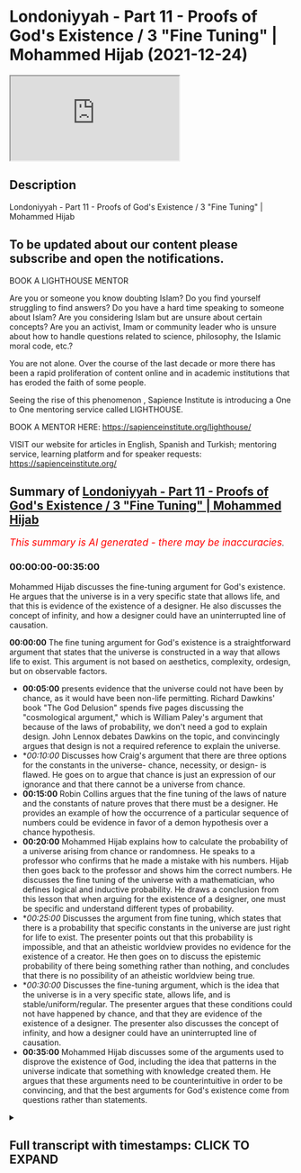 # Londoniyyah - Part 11 - Proofs of God's Existence / 3 "Fine Tuning" | Mohammed Hijab (2021-12-24)

<iframe loading='lazy' allow='autoplay' src='https://www.youtube.com/embed/lkGjBAP7smc'></iframe>

## Description

Londoniyyah - Part 11 - Proofs of God's Existence / 3 "Fine Tuning" | Mohammed Hijab


To be updated about our content please subscribe and open the notifications.
----
BOOK A LIGHTHOUSE MENTOR

Are you or someone you know doubting Islam? Do you find yourself struggling to find answers?  Do you have a hard time speaking to someone about Islam?  Are you considering Islam but are unsure about certain concepts?  Are you an activist, Imam or community leader who is unsure about how to handle questions related to science, philosophy, the Islamic moral code, etc.?

You are not alone.  Over the course of the last decade or more there has been a rapid proliferation of content online and in academic institutions that has eroded the faith of some people.

Seeing the rise of  this phenomenon , Sapience Institute is introducing a One to One mentoring service called LIGHTHOUSE.

BOOK A MENTOR HERE: https://sapienceinstitute.org/lighthouse/

VISIT our website for articles in English, Spanish and Turkish; mentoring service, learning platform and for speaker requests: https://sapienceinstitute.org/

## Summary of [Londoniyyah - Part 11 - Proofs of God's Existence / 3 "Fine Tuning" | Mohammed Hijab](https://www.youtube.com/watch?v=lkGjBAP7smc)


*<span style="color:red; font-size:125%">This summary is AI generated - there may be inaccuracies</span>. [](/)*

### <a onclick="modifyYTiframeseektime('0')">00:00:00-00:35:00</a>

 Mohammed Hijab discusses the fine-tuning argument for God's existence. He argues that the universe is in a very specific state that allows life, and that this is evidence of the existence of a designer. He also discusses the concept of infinity, and how a designer could have an uninterrupted line of causation.

**<a onclick="modifyYTiframeseektime('0')">00:00:00</a>** The fine tuning argument for God's existence is a straightforward argument that states that the universe is constructed in a way that allows life to exist. This argument is not based on aesthetics, complexity, ordesign, but on observable factors.
* **<a onclick="modifyYTiframeseektime('300')">00:05:00</a>**  presents evidence that the universe could not have been by chance, as it would have been non-life permitting. Richard Dawkins' book "The God Delusion" spends five pages discussing the "cosmological argument," which is William Paley's argument that because of the laws of probability, we don't need a god to explain design. John Lennox debates Dawkins on the topic, and convincingly argues that design is not a required reference to explain the universe.
* **<a onclick="modifyYTiframeseektime('600')">00:10:00</a>* Discusses how Craig's argument that there are three options for the constants in the universe- chance, necessity, or design- is flawed. He goes on to argue that chance is just an expression of our ignorance and that there cannot be a universe from chance.
* **<a onclick="modifyYTiframeseektime('900')">00:15:00</a>** Robin Collins argues that the fine tuning of the laws of nature and the constants of nature proves that there must be a designer. He provides an example of how the occurrence of a particular sequence of numbers could be evidence in favor of a demon hypothesis over a chance hypothesis.
* **<a onclick="modifyYTiframeseektime('1200')">00:20:00</a>**  Mohammed Hijab explains how to calculate the probability of a universe arising from chance or randomness. He speaks to a professor who confirms that he made a mistake with his numbers. Hijab then goes back to the professor and shows him the correct numbers. He discusses the fine tuning of the universe with a mathematician, who defines logical and inductive probability. He draws a conclusion from this lesson that when arguing for the existence of a designer, one must be specific and understand different types of probability.
* **<a onclick="modifyYTiframeseektime('1500')">00:25:00</a>* Discusses the argument from fine tuning, which states that there is a probability that specific constants in the universe are just right for life to exist. The presenter points out that this probability is impossible, and that an atheistic worldview provides no evidence for the existence of a creator. He then goes on to discuss the epistemic probability of there being something rather than nothing, and concludes that there is no possibility of an atheistic worldview being true.
* **<a onclick="modifyYTiframeseektime('1800')">00:30:00</a>* Discusses the fine-tuning argument, which is the idea that the universe is in a very specific state, allows life, and is stable/uniform/regular. The presenter argues that these conditions could not have happened by chance, and that they are evidence of the existence of a designer. The presenter also discusses the concept of infinity, and how a designer could have an uninterrupted line of causation.
* **<a onclick="modifyYTiframeseektime('2100')">00:35:00</a>** Mohammed Hijab discusses some of the arguments used to disprove the existence of God, including the idea that patterns in the universe indicate that something with knowledge created them. He argues that these arguments need to be counterintuitive in order to be convincing, and that the best arguments for God's existence come from questions rather than statements.

<details><summary><h2>Full transcript with timestamps: CLICK TO EXPAND</h2></summary>

<a onclick="modifyYTiframeseektime('13')">0:00:13</a> and welcome to another episode where  
<a onclick="modifyYTiframeseektime('15')">0:00:15</a> today inshallah we're going to be  
<a onclick="modifyYTiframeseektime('16')">0:00:16</a> discussing the fine tuning argument for  
<a onclick="modifyYTiframeseektime('17')">0:00:17</a> god's existence now this argument  
<a onclick="modifyYTiframeseektime('20')">0:00:20</a> although all kinds of teleological  
<a onclick="modifyYTiframeseektime('22')">0:00:22</a> arguments had been made before  
<a onclick="modifyYTiframeseektime('24')">0:00:24</a> and teleological arguments sometimes  
<a onclick="modifyYTiframeseektime('28')">0:00:28</a> can can refer to most of the times will  
<a onclick="modifyYTiframeseektime('30')">0:00:30</a> refer to things with purpose  
<a onclick="modifyYTiframeseektime('32')">0:00:32</a> but always will be linked to some kind  
<a onclick="modifyYTiframeseektime('34')">0:00:34</a> of a design  
<a onclick="modifyYTiframeseektime('35')">0:00:35</a> in this case this fine tuning is is a  
<a onclick="modifyYTiframeseektime('37')">0:00:37</a> very specific type of teleological  
<a onclick="modifyYTiframeseektime('39')">0:00:39</a> argument  
<a onclick="modifyYTiframeseektime('40')">0:00:40</a> which uh in particular  
<a onclick="modifyYTiframeseektime('42')">0:00:42</a> uh deals with the issue of life  
<a onclick="modifyYTiframeseektime('45')">0:00:45</a> permitting universes  
<a onclick="modifyYTiframeseektime('47')">0:00:47</a> or lpu's life permitting universes  
<a onclick="modifyYTiframeseektime('50')">0:00:50</a> and uh i'm going to go through  
<a onclick="modifyYTiframeseektime('52')">0:00:52</a> insha'allah today some  
<a onclick="modifyYTiframeseektime('54')">0:00:54</a> of the most prominent ways that this  
<a onclick="modifyYTiframeseektime('57')">0:00:57</a> argument is being made both in  
<a onclick="modifyYTiframeseektime('59')">0:00:59</a> apologetics circles and or the  
<a onclick="modifyYTiframeseektime('61')">0:01:01</a> philosophy of religion  
<a onclick="modifyYTiframeseektime('63')">0:01:03</a> and then we're going to discuss some of  
<a onclick="modifyYTiframeseektime('64')">0:01:04</a> the strengths and limitations of this  
<a onclick="modifyYTiframeseektime('66')">0:01:06</a> argument some of the objections to this  
<a onclick="modifyYTiframeseektime('67')">0:01:07</a> argument and how i prefer to use it i  
<a onclick="modifyYTiframeseektime('70')">0:01:10</a> mean  
<a onclick="modifyYTiframeseektime('71')">0:01:11</a> we've already spoken about the  
<a onclick="modifyYTiframeseektime('72')">0:01:12</a> contingency argument and uh  
<a onclick="modifyYTiframeseektime('74')">0:01:14</a> in many ways the contingency argument i  
<a onclick="modifyYTiframeseektime('76')">0:01:16</a> see as the usual is the foundation for  
<a onclick="modifyYTiframeseektime('77')">0:01:17</a> all arguments in terms of demonstrative  
<a onclick="modifyYTiframeseektime('79')">0:01:19</a> proof  
<a onclick="modifyYTiframeseektime('80')">0:01:20</a> um  
<a onclick="modifyYTiframeseektime('82')">0:01:22</a> not just the contingency argument but  
<a onclick="modifyYTiframeseektime('84')">0:01:24</a> the the question the quranic question  
<a onclick="modifyYTiframeseektime('86')">0:01:26</a> which is  
<a onclick="modifyYTiframeseektime('88')">0:01:28</a> where they created from nothing or were  
<a onclick="modifyYTiframeseektime('89')">0:01:29</a> they themselves the creators of  
<a onclick="modifyYTiframeseektime('90')">0:01:30</a> themselves  
<a onclick="modifyYTiframeseektime('91')">0:01:31</a> this proposition  
<a onclick="modifyYTiframeseektime('94')">0:01:34</a> of  
<a onclick="modifyYTiframeseektime('95')">0:01:35</a> the the fact that they cannot be  
<a onclick="modifyYTiframeseektime('96')">0:01:36</a> something which is self  
<a onclick="modifyYTiframeseektime('98')">0:01:38</a> generating or self-maintaining  
<a onclick="modifyYTiframeseektime('100')">0:01:40</a> is is the basis for all arguments for  
<a onclick="modifyYTiframeseektime('102')">0:01:42</a> god's existence and we talked about  
<a onclick="modifyYTiframeseektime('104')">0:01:44</a> before the very  
<a onclick="modifyYTiframeseektime('105')">0:01:45</a> important but very basic question where  
<a onclick="modifyYTiframeseektime('107')">0:01:47</a> we all start from which is why is there  
<a onclick="modifyYTiframeseektime('109')">0:01:49</a> something rather than nothing  
<a onclick="modifyYTiframeseektime('111')">0:01:51</a> a very difficult question for  
<a onclick="modifyYTiframeseektime('113')">0:01:53</a> atheists to deal with  
<a onclick="modifyYTiframeseektime('115')">0:01:55</a> but that's the basis this is something  
<a onclick="modifyYTiframeseektime('117')">0:01:57</a> which can be used sometimes  
<a onclick="modifyYTiframeseektime('118')">0:01:58</a> as a  
<a onclick="modifyYTiframeseektime('120')">0:02:00</a> supporting  
<a onclick="modifyYTiframeseektime('121')">0:02:01</a> argument  
<a onclick="modifyYTiframeseektime('123')">0:02:03</a> so this these are the kind of points  
<a onclick="modifyYTiframeseektime('125')">0:02:05</a> that you could talk about in terms of  
<a onclick="modifyYTiframeseektime('126')">0:02:06</a> the fine tune or that are being spoken  
<a onclick="modifyYTiframeseektime('128')">0:02:08</a> about in terms of the fine-tuning  
<a onclick="modifyYTiframeseektime('129')">0:02:09</a> argument number one that initial  
<a onclick="modifyYTiframeseektime('131')">0:02:11</a> conditions of the universe must be  
<a onclick="modifyYTiframeseektime('133')">0:02:13</a> adjusted just right in order for life to  
<a onclick="modifyYTiframeseektime('135')">0:02:15</a> exist now this is called the life  
<a onclick="modifyYTiframeseektime('136')">0:02:16</a> permitting range the fine-tuning  
<a onclick="modifyYTiframeseektime('138')">0:02:18</a> argument let's talk about what it's not  
<a onclick="modifyYTiframeseektime('140')">0:02:20</a> it's not saying that the universe is  
<a onclick="modifyYTiframeseektime('142')">0:02:22</a> beautiful and aesthetically pleasing and  
<a onclick="modifyYTiframeseektime('144')">0:02:24</a> therefore it must have a creator  
<a onclick="modifyYTiframeseektime('146')">0:02:26</a> it's not saying that the universe is is  
<a onclick="modifyYTiframeseektime('149')">0:02:29</a> designed so immaculate and um it's so  
<a onclick="modifyYTiframeseektime('151')">0:02:31</a> complicated and therefore it must have a  
<a onclick="modifyYTiframeseektime('153')">0:02:33</a> creator  
<a onclick="modifyYTiframeseektime('154')">0:02:34</a> these are not what the fine-tuning  
<a onclick="modifyYTiframeseektime('156')">0:02:36</a> arguments of today  
<a onclick="modifyYTiframeseektime('158')">0:02:38</a> are stating that the fine-tuning  
<a onclick="modifyYTiframeseektime('160')">0:02:40</a> arguments of today are stating  
<a onclick="modifyYTiframeseektime('162')">0:02:42</a> that the universe  
<a onclick="modifyYTiframeseektime('165')">0:02:45</a> is  
<a onclick="modifyYTiframeseektime('168')">0:02:48</a> constructed in a way which allows life  
<a onclick="modifyYTiframeseektime('170')">0:02:50</a> to exist  
<a onclick="modifyYTiframeseektime('172')">0:02:52</a> human life no it could be any life  
<a onclick="modifyYTiframeseektime('175')">0:02:55</a> so there is a life permitting range  
<a onclick="modifyYTiframeseektime('177')">0:02:57</a> and this is an incontrovertible and  
<a onclick="modifyYTiframeseektime('179')">0:02:59</a> indupitable fact  
<a onclick="modifyYTiframeseektime('181')">0:03:01</a> and nobody has actually denied that the  
<a onclick="modifyYTiframeseektime('184')">0:03:04</a> fact that there is life the fact that  
<a onclick="modifyYTiframeseektime('185')">0:03:05</a> there is life in the universe i mean who  
<a onclick="modifyYTiframeseektime('187')">0:03:07</a> can deny that yeah the and the secondary  
<a onclick="modifyYTiframeseektime('190')">0:03:10</a> fact which is that the universe  
<a onclick="modifyYTiframeseektime('191')">0:03:11</a> therefore allows  
<a onclick="modifyYTiframeseektime('193')">0:03:13</a> life to exist within it it's  
<a onclick="modifyYTiframeseektime('195')">0:03:15</a> you can have a habitable life in the  
<a onclick="modifyYTiframeseektime('198')">0:03:18</a> universe  
<a onclick="modifyYTiframeseektime('200')">0:03:20</a> these are two clear  
<a onclick="modifyYTiframeseektime('202')">0:03:22</a> straightforward facts  
<a onclick="modifyYTiframeseektime('205')">0:03:25</a> okay  
<a onclick="modifyYTiframeseektime('206')">0:03:26</a> now  
<a onclick="modifyYTiframeseektime('210')">0:03:30</a> how this argument is usually made is  
<a onclick="modifyYTiframeseektime('212')">0:03:32</a> that they say well you've got these  
<a onclick="modifyYTiframeseektime('214')">0:03:34</a> constants  
<a onclick="modifyYTiframeseektime('215')">0:03:35</a> uh you have these different constants or  
<a onclick="modifyYTiframeseektime('217')">0:03:37</a> you have these fundamental constants  
<a onclick="modifyYTiframeseektime('220')">0:03:40</a> and they could be six nine depending on  
<a onclick="modifyYTiframeseektime('222')">0:03:42</a> what you decide to count and what you  
<a onclick="modifyYTiframeseektime('223')">0:03:43</a> decide not to count  
<a onclick="modifyYTiframeseektime('225')">0:03:45</a> which  
<a onclick="modifyYTiframeseektime('227')">0:03:47</a> if they were  
<a onclick="modifyYTiframeseektime('229')">0:03:49</a> any different  
<a onclick="modifyYTiframeseektime('230')">0:03:50</a> by the smallest of margins  
<a onclick="modifyYTiframeseektime('233')">0:03:53</a> by  
<a onclick="modifyYTiframeseektime('235')">0:03:55</a> the breadth of a you know hair  
<a onclick="modifyYTiframeseektime('237')">0:03:57</a> hair splitting difference  
<a onclick="modifyYTiframeseektime('239')">0:03:59</a> then  
<a onclick="modifyYTiframeseektime('240')">0:04:00</a> the universe wouldn't exist as we know  
<a onclick="modifyYTiframeseektime('242')">0:04:02</a> it and or would not allow life to exist  
<a onclick="modifyYTiframeseektime('244')">0:04:04</a> within it that's a very straightforward  
<a onclick="modifyYTiframeseektime('246')">0:04:06</a> argument isn't it  
<a onclick="modifyYTiframeseektime('247')">0:04:07</a> and i think this is this is why it's the  
<a onclick="modifyYTiframeseektime('249')">0:04:09</a> potency of the argument almost anyone  
<a onclick="modifyYTiframeseektime('250')">0:04:10</a> can understand it  
<a onclick="modifyYTiframeseektime('252')">0:04:12</a> you know  
<a onclick="modifyYTiframeseektime('253')">0:04:13</a> let me tell you one more time before we  
<a onclick="modifyYTiframeseektime('255')">0:04:15</a> get into this this is not uh william  
<a onclick="modifyYTiframeseektime('257')">0:04:17</a> paley's watchmaker's argument  
<a onclick="modifyYTiframeseektime('259')">0:04:19</a> this is not william paley's watch pick  
<a onclick="modifyYTiframeseektime('261')">0:04:21</a> and lagrange which richard dawkins spent  
<a onclick="modifyYTiframeseektime('263')">0:04:23</a> so much time trying to refute  
<a onclick="modifyYTiframeseektime('265')">0:04:25</a> because william paley's watchmaker  
<a onclick="modifyYTiframeseektime('266')">0:04:26</a> argument in natural theology was that  
<a onclick="modifyYTiframeseektime('270')">0:04:30</a> you know you're walking around you see a  
<a onclick="modifyYTiframeseektime('271')">0:04:31</a> watch you know  
<a onclick="modifyYTiframeseektime('272')">0:04:32</a> and he referred to it as contrivance  
<a onclick="modifyYTiframeseektime('274')">0:04:34</a> actually the word contrivance now  
<a onclick="modifyYTiframeseektime('275')">0:04:35</a> usually is worth used pejoratively  
<a onclick="modifyYTiframeseektime('278')">0:04:38</a> you know if you contrive something it's  
<a onclick="modifyYTiframeseektime('280')">0:04:40</a> as if you're trying to superimpose some  
<a onclick="modifyYTiframeseektime('281')">0:04:41</a> kind of a narrative on something  
<a onclick="modifyYTiframeseektime('283')">0:04:43</a> pre-existing but in his terminology and  
<a onclick="modifyYTiframeseektime('285')">0:04:45</a> when he wrote this book  
<a onclick="modifyYTiframeseektime('287')">0:04:47</a> natural theology in the whatever it was  
<a onclick="modifyYTiframeseektime('289')">0:04:49</a> he wrote it  
<a onclick="modifyYTiframeseektime('290')">0:04:50</a> he meant that it's got exhibiting  
<a onclick="modifyYTiframeseektime('293')">0:04:53</a> factors which indicate that it's been  
<a onclick="modifyYTiframeseektime('295')">0:04:55</a> carved into being  
<a onclick="modifyYTiframeseektime('297')">0:04:57</a> not like a rock so he compares a rock to  
<a onclick="modifyYTiframeseektime('299')">0:04:59</a> a watch so when you're walking in the  
<a onclick="modifyYTiframeseektime('302')">0:05:02</a> you know forest or whatever it is desert  
<a onclick="modifyYTiframeseektime('304')">0:05:04</a> or forest or whatever example you like  
<a onclick="modifyYTiframeseektime('306')">0:05:06</a> you see a rock  
<a onclick="modifyYTiframeseektime('308')">0:05:08</a> and you see a watch you know that the  
<a onclick="modifyYTiframeseektime('310')">0:05:10</a> rock has different qualities to the  
<a onclick="modifyYTiframeseektime('311')">0:05:11</a> watch  
<a onclick="modifyYTiframeseektime('312')">0:05:12</a> because the watch has uh has contrivance  
<a onclick="modifyYTiframeseektime('314')">0:05:14</a> this contrivance this is seeming uh  
<a onclick="modifyYTiframeseektime('318')">0:05:18</a> constructions which are  
<a onclick="modifyYTiframeseektime('320')">0:05:20</a> superimposed or not superimposed that  
<a onclick="modifyYTiframeseektime('322')">0:05:22</a> they are carved into being by some  
<a onclick="modifyYTiframeseektime('324')">0:05:24</a> higher intelligence and the inference  
<a onclick="modifyYTiframeseektime('326')">0:05:26</a> therefore that is made  
<a onclick="modifyYTiframeseektime('328')">0:05:28</a> is that it was  
<a onclick="modifyYTiframeseektime('329')">0:05:29</a> there was a designer there was a  
<a onclick="modifyYTiframeseektime('330')">0:05:30</a> watchmaker  
<a onclick="modifyYTiframeseektime('333')">0:05:33</a> richard dawkins  
<a onclick="modifyYTiframeseektime('334')">0:05:34</a> and probably  
<a onclick="modifyYTiframeseektime('336')">0:05:36</a> the only argument he actually spends  
<a onclick="modifyYTiframeseektime('338')">0:05:38</a> time trying to deal with because if you  
<a onclick="modifyYTiframeseektime('340')">0:05:40</a> look at  
<a onclick="modifyYTiframeseektime('341')">0:05:41</a> the his books of the god delusion  
<a onclick="modifyYTiframeseektime('344')">0:05:44</a> hundreds of pages the god delusion but  
<a onclick="modifyYTiframeseektime('346')">0:05:46</a> he only spends five pages on the  
<a onclick="modifyYTiframeseektime('348')">0:05:48</a> cosmological argument i don't know if  
<a onclick="modifyYTiframeseektime('350')">0:05:50</a> this is something you knew or not but he  
<a onclick="modifyYTiframeseektime('352')">0:05:52</a> spends five  
<a onclick="modifyYTiframeseektime('353')">0:05:53</a> five pages  
<a onclick="modifyYTiframeseektime('355')">0:05:55</a> on the cosmological argument and two  
<a onclick="modifyYTiframeseektime('357')">0:05:57</a> pages i think to the ontological article  
<a onclick="modifyYTiframeseektime('359')">0:05:59</a> something like that the rest of it is  
<a onclick="modifyYTiframeseektime('361')">0:06:01</a> just some kind of  
<a onclick="modifyYTiframeseektime('362')">0:06:02</a> run about religion and what it does you  
<a onclick="modifyYTiframeseektime('364')">0:06:04</a> know a moral run even though as we  
<a onclick="modifyYTiframeseektime('366')">0:06:06</a> mentioned before he doesn't have  
<a onclick="modifyYTiframeseektime('367')">0:06:07</a> anything to base morality on according  
<a onclick="modifyYTiframeseektime('369')">0:06:09</a> to himself  
<a onclick="modifyYTiframeseektime('370')">0:06:10</a> but he does spend some time in his other  
<a onclick="modifyYTiframeseektime('372')">0:06:12</a> books especially the blind watchmaker  
<a onclick="modifyYTiframeseektime('375')">0:06:15</a> talking about this argument which is  
<a onclick="modifyYTiframeseektime('376')">0:06:16</a> william paley's argument he does spend  
<a onclick="modifyYTiframeseektime('378')">0:06:18</a> some time talking about it and basically  
<a onclick="modifyYTiframeseektime('380')">0:06:20</a> he says because of the theory of  
<a onclick="modifyYTiframeseektime('381')">0:06:21</a> darwinian evolution  
<a onclick="modifyYTiframeseektime('384')">0:06:24</a> and this is the argument he made with  
<a onclick="modifyYTiframeseektime('385')">0:06:25</a> john lennox in the debate that he had  
<a onclick="modifyYTiframeseektime('387')">0:06:27</a> series of debates that he had with him  
<a onclick="modifyYTiframeseektime('389')">0:06:29</a> he says because of the theories of  
<a onclick="modifyYTiframeseektime('391')">0:06:31</a> darwinian evolution we don't need he  
<a onclick="modifyYTiframeseektime('393')">0:06:33</a> says we do not need  
<a onclick="modifyYTiframeseektime('396')">0:06:36</a> a god to explain design because  
<a onclick="modifyYTiframeseektime('400')">0:06:40</a> he states that  
<a onclick="modifyYTiframeseektime('402')">0:06:42</a> designers  
<a onclick="modifyYTiframeseektime('403')">0:06:43</a> is understood through the darwinian  
<a onclick="modifyYTiframeseektime('404')">0:06:44</a> mechanism  
<a onclick="modifyYTiframeseektime('405')">0:06:45</a> and so any reference to god is  
<a onclick="modifyYTiframeseektime('407')">0:06:47</a> superfluous  
<a onclick="modifyYTiframeseektime('409')">0:06:49</a> it's um it's not a required reference  
<a onclick="modifyYTiframeseektime('411')">0:06:51</a> it's uh  
<a onclick="modifyYTiframeseektime('413')">0:06:53</a> john lennox just to give you to kind of  
<a onclick="modifyYTiframeseektime('415')">0:06:55</a> spoil the story for you if you haven't  
<a onclick="modifyYTiframeseektime('416')">0:06:56</a> already seen this  
<a onclick="modifyYTiframeseektime('418')">0:06:58</a> and he answers this very well to his  
<a onclick="modifyYTiframeseektime('420')">0:07:00</a> credit  
<a onclick="modifyYTiframeseektime('421')">0:07:01</a> he states look he's what richard dawkins  
<a onclick="modifyYTiframeseektime('424')">0:07:04</a> is doing is confusing mechanism and  
<a onclick="modifyYTiframeseektime('425')">0:07:05</a> agency  
<a onclick="modifyYTiframeseektime('427')">0:07:07</a> mechanism is how something is being done  
<a onclick="modifyYTiframeseektime('430')">0:07:10</a> so even if we agree he states  
<a onclick="modifyYTiframeseektime('433')">0:07:13</a> that there is such a thing as the only  
<a onclick="modifyYTiframeseektime('434')">0:07:14</a> evolution that's the mechanism through  
<a onclick="modifyYTiframeseektime('436')">0:07:16</a> which life comes into being  
<a onclick="modifyYTiframeseektime('440')">0:07:20</a> but agency is well through what will was  
<a onclick="modifyYTiframeseektime('442')">0:07:22</a> it a guided or unguided process  
<a onclick="modifyYTiframeseektime('445')">0:07:25</a> and he's saying that just because  
<a onclick="modifyYTiframeseektime('446')">0:07:26</a> there's a mechanism of something  
<a onclick="modifyYTiframeseektime('448')">0:07:28</a> happening it doesn't mean there's no  
<a onclick="modifyYTiframeseektime('449')">0:07:29</a> agency behind it like for example the  
<a onclick="modifyYTiframeseektime('451')">0:07:31</a> train i'm just my example now a train  
<a onclick="modifyYTiframeseektime('453')">0:07:33</a> can move from one station to another  
<a onclick="modifyYTiframeseektime('456')">0:07:36</a> but it doesn't mean because we can we  
<a onclick="modifyYTiframeseektime('458')">0:07:38</a> can explain the mechanics of the train  
<a onclick="modifyYTiframeseektime('460')">0:07:40</a> or car can move like i got here by  
<a onclick="modifyYTiframeseektime('462')">0:07:42</a> driving  
<a onclick="modifyYTiframeseektime('464')">0:07:44</a> i can explain to you mechanically and  
<a onclick="modifyYTiframeseektime('466')">0:07:46</a> scientifically how the car moved when i  
<a onclick="modifyYTiframeseektime('469')">0:07:49</a> came here  
<a onclick="modifyYTiframeseektime('470')">0:07:50</a> and that would be the equivalent in this  
<a onclick="modifyYTiframeseektime('471')">0:07:51</a> analogy of darwinian evolution this is  
<a onclick="modifyYTiframeseektime('473')">0:07:53</a> how it happens  
<a onclick="modifyYTiframeseektime('475')">0:07:55</a> if we accept all the premises for the  
<a onclick="modifyYTiframeseektime('476')">0:07:56</a> sake of argument  
<a onclick="modifyYTiframeseektime('478')">0:07:58</a> but it doesn't explain how the car came  
<a onclick="modifyYTiframeseektime('480')">0:08:00</a> from this place to that place  
<a onclick="modifyYTiframeseektime('483')">0:08:03</a> with a blind  
<a onclick="modifyYTiframeseektime('484')">0:08:04</a> or blindly and usually this is exactly  
<a onclick="modifyYTiframeseektime('487')">0:08:07</a> the wording he used blind watchmaker  
<a onclick="modifyYTiframeseektime('488')">0:08:08</a> meaning it's an unguided process  
<a onclick="modifyYTiframeseektime('492')">0:08:12</a> the theist is saying no it's a guided  
<a onclick="modifyYTiframeseektime('493')">0:08:13</a> process it has to be a guidance process  
<a onclick="modifyYTiframeseektime('495')">0:08:15</a> like when i came here  
<a onclick="modifyYTiframeseektime('497')">0:08:17</a> the best way to explain how i got from  
<a onclick="modifyYTiframeseektime('498')">0:08:18</a> home to here is through me driving it  
<a onclick="modifyYTiframeseektime('500')">0:08:20</a> i'm the agency i'm the driver  
<a onclick="modifyYTiframeseektime('504')">0:08:24</a> so the reason why i put this to you  
<a onclick="modifyYTiframeseektime('506')">0:08:26</a> because some people sometimes get  
<a onclick="modifyYTiframeseektime('507')">0:08:27</a> confused between this type of  
<a onclick="modifyYTiframeseektime('508')">0:08:28</a> teleological argument which is  
<a onclick="modifyYTiframeseektime('511')">0:08:31</a> most famous in western circles through  
<a onclick="modifyYTiframeseektime('513')">0:08:33</a> william paley  
<a onclick="modifyYTiframeseektime('515')">0:08:35</a> and the fine-tuning argument they're not  
<a onclick="modifyYTiframeseektime('516')">0:08:36</a> the same thing although there is clearly  
<a onclick="modifyYTiframeseektime('518')">0:08:38</a> a flesh that joins the two types of  
<a onclick="modifyYTiframeseektime('520')">0:08:40</a> argument  
<a onclick="modifyYTiframeseektime('521')">0:08:41</a> which is the idea of design  
<a onclick="modifyYTiframeseektime('524')">0:08:44</a> the fine tuning argument just to repeat  
<a onclick="modifyYTiframeseektime('526')">0:08:46</a> is an argument that states explicitly  
<a onclick="modifyYTiframeseektime('530')">0:08:50</a> it's an argument that states explicitly  
<a onclick="modifyYTiframeseektime('532')">0:08:52</a> that the universe couldn't have been  
<a onclick="modifyYTiframeseektime('534')">0:08:54</a> by virtue of probability okay  
<a onclick="modifyYTiframeseektime('538')">0:08:58</a> and i'll tell you what they mean by  
<a onclick="modifyYTiframeseektime('539')">0:08:59</a> probability we'll go into more depth  
<a onclick="modifyYTiframeseektime('542')">0:09:02</a> it couldn't have been  
<a onclick="modifyYTiframeseektime('544')">0:09:04</a> um  
<a onclick="modifyYTiframeseektime('545')">0:09:05</a> made in a way or it could not be in such  
<a onclick="modifyYTiframeseektime('547')">0:09:07</a> a way  
<a onclick="modifyYTiframeseektime('548')">0:09:08</a> that would be life permitting  
<a onclick="modifyYTiframeseektime('550')">0:09:10</a> okay  
<a onclick="modifyYTiframeseektime('551')">0:09:11</a> had there not been a designer and the  
<a onclick="modifyYTiframeseektime('553')">0:09:13</a> probability of that not being the case  
<a onclick="modifyYTiframeseektime('555')">0:09:15</a> is  
<a onclick="modifyYTiframeseektime('556')">0:09:16</a> infinitesimally small  
<a onclick="modifyYTiframeseektime('558')">0:09:18</a> and they'll give you numbers they'll  
<a onclick="modifyYTiframeseektime('559')">0:09:19</a> literally give you numbers  
<a onclick="modifyYTiframeseektime('562')">0:09:22</a> and how can they give you numbers  
<a onclick="modifyYTiframeseektime('564')">0:09:24</a> they'll give you numbers based on  
<a onclick="modifyYTiframeseektime('566')">0:09:26</a> the  
<a onclick="modifyYTiframeseektime('567')">0:09:27</a> the constants so the most popular one  
<a onclick="modifyYTiframeseektime('570')">0:09:30</a> that they use is the electromagnetic  
<a onclick="modifyYTiframeseektime('572')">0:09:32</a> constant  
<a onclick="modifyYTiframeseektime('573')">0:09:33</a> the rather the gravitational constant is  
<a onclick="modifyYTiframeseektime('575')">0:09:35</a> probably the second most popular  
<a onclick="modifyYTiframeseektime('577')">0:09:37</a> but the electromagnetic constant is is  
<a onclick="modifyYTiframeseektime('579')">0:09:39</a> the one that's probably the most popular  
<a onclick="modifyYTiframeseektime('581')">0:09:41</a> one that they use  
<a onclick="modifyYTiframeseektime('583')">0:09:43</a> and you can see here on the slide  
<a onclick="modifyYTiframeseektime('586')">0:09:46</a> because if it was larger than zero the  
<a onclick="modifyYTiframeseektime('588')">0:09:48</a> universe would accelerate at a stage  
<a onclick="modifyYTiframeseektime('591')">0:09:51</a> okay  
<a onclick="modifyYTiframeseektime('592')">0:09:52</a> which would make life not permit it  
<a onclick="modifyYTiframeseektime('594')">0:09:54</a> would be non-life permitting  
<a onclick="modifyYTiframeseektime('596')">0:09:56</a> and if it were to decelerate  
<a onclick="modifyYTiframeseektime('598')">0:09:58</a> the opposite would happen  
<a onclick="modifyYTiframeseektime('600')">0:10:00</a> and also the the the  
<a onclick="modifyYTiframeseektime('602')">0:10:02</a> life permitting range would be obscured  
<a onclick="modifyYTiframeseektime('604')">0:10:04</a> or otherwise inhibited  
<a onclick="modifyYTiframeseektime('607')">0:10:07</a> or negated even yeah  
<a onclick="modifyYTiframeseektime('610')">0:10:10</a> and so  
<a onclick="modifyYTiframeseektime('612')">0:10:12</a> this is an example the electromagnetic  
<a onclick="modifyYTiframeseektime('614')">0:10:14</a> constant  
<a onclick="modifyYTiframeseektime('616')">0:10:16</a> and so the way craig makes this argument  
<a onclick="modifyYTiframeseektime('619')">0:10:19</a> in his uh in both his works his actual  
<a onclick="modifyYTiframeseektime('622')">0:10:22</a> written works  
<a onclick="modifyYTiframeseektime('623')">0:10:23</a> uh and also his uh publications  
<a onclick="modifyYTiframeseektime('626')">0:10:26</a> apologetic publications  
<a onclick="modifyYTiframeseektime('629')">0:10:29</a> is that he states there's three options  
<a onclick="modifyYTiframeseektime('632')">0:10:32</a> you've got these constants  
<a onclick="modifyYTiframeseektime('635')">0:10:35</a> and you have three options  
<a onclick="modifyYTiframeseektime('636')">0:10:36</a> either it was from necessity  
<a onclick="modifyYTiframeseektime('638')">0:10:38</a> either was from  
<a onclick="modifyYTiframeseektime('641')">0:10:41</a> he says  
<a onclick="modifyYTiframeseektime('642')">0:10:42</a> chance necessity or design these are  
<a onclick="modifyYTiframeseektime('644')">0:10:44</a> your three options  
<a onclick="modifyYTiframeseektime('645')">0:10:45</a> and he says that the chance or the  
<a onclick="modifyYTiframeseektime('647')">0:10:47</a> possibility that this could have been  
<a onclick="modifyYTiframeseektime('648')">0:10:48</a> from chance  
<a onclick="modifyYTiframeseektime('650')">0:10:50</a> i'm talking about william lane craig by  
<a onclick="modifyYTiframeseektime('651')">0:10:51</a> the way when i said craig just in case  
<a onclick="modifyYTiframeseektime('653')">0:10:53</a> anyone who doesn't know who i'm talking  
<a onclick="modifyYTiframeseektime('654')">0:10:54</a> about he says the possibility that it  
<a onclick="modifyYTiframeseektime('655')">0:10:55</a> was from chance is and it'll give you  
<a onclick="modifyYTiframeseektime('657')">0:10:57</a> some numbers this this this amount  
<a onclick="modifyYTiframeseektime('660')">0:11:00</a> which is infinitesimally small  
<a onclick="modifyYTiframeseektime('662')">0:11:02</a> and it couldn't have been by necessity  
<a onclick="modifyYTiframeseektime('663')">0:11:03</a> because there's nothing necessary about  
<a onclick="modifyYTiframeseektime('665')">0:11:05</a> the laws of nature and therefore it must  
<a onclick="modifyYTiframeseektime('667')">0:11:07</a> have been by virtue of  
<a onclick="modifyYTiframeseektime('669')">0:11:09</a> elimination design this is the but i  
<a onclick="modifyYTiframeseektime('672')">0:11:12</a> don't i don't agree with the way that  
<a onclick="modifyYTiframeseektime('674')">0:11:14</a> this argument is being made  
<a onclick="modifyYTiframeseektime('675')">0:11:15</a> and i in the beginning when i was  
<a onclick="modifyYTiframeseektime('677')">0:11:17</a> younger  
<a onclick="modifyYTiframeseektime('678')">0:11:18</a> some years ago i used to like this  
<a onclick="modifyYTiframeseektime('679')">0:11:19</a> argument  
<a onclick="modifyYTiframeseektime('681')">0:11:21</a> but now  
<a onclick="modifyYTiframeseektime('682')">0:11:22</a> when i uh  
<a onclick="modifyYTiframeseektime('683')">0:11:23</a> when i thought about a bit more deeply  
<a onclick="modifyYTiframeseektime('686')">0:11:26</a> i think this argument is actually flawed  
<a onclick="modifyYTiframeseektime('688')">0:11:28</a> um  
<a onclick="modifyYTiframeseektime('689')">0:11:29</a> and we can make a stronger argument in  
<a onclick="modifyYTiframeseektime('690')">0:11:30</a> this i'll tell you why  
<a onclick="modifyYTiframeseektime('694')">0:11:34</a> first and foremost yes  
<a onclick="modifyYTiframeseektime('697')">0:11:37</a> necessity  
<a onclick="modifyYTiframeseektime('699')">0:11:39</a> i agree with the sentiment that there's  
<a onclick="modifyYTiframeseektime('700')">0:11:40</a> nothing necessary about the laws of  
<a onclick="modifyYTiframeseektime('702')">0:11:42</a> nature true  
<a onclick="modifyYTiframeseektime('703')">0:11:43</a> but does necessity and i spoke to to be  
<a onclick="modifyYTiframeseektime('706')">0:11:46</a> fair uh  
<a onclick="modifyYTiframeseektime('707')">0:11:47</a> alistair mcgrath actually when i was in  
<a onclick="modifyYTiframeseektime('709')">0:11:49</a> the university of oxford i spoke to him  
<a onclick="modifyYTiframeseektime('710')">0:11:50</a> about this directly and had a  
<a onclick="modifyYTiframeseektime('712')">0:11:52</a> conversation with him about this  
<a onclick="modifyYTiframeseektime('713')">0:11:53</a> and i said and this actually came from  
<a onclick="modifyYTiframeseektime('715')">0:11:55</a> faraz zahabi i was mentioning him today  
<a onclick="modifyYTiframeseektime('717')">0:11:57</a> in other contexts  
<a onclick="modifyYTiframeseektime('719')">0:11:59</a> but he gave me this idea and i had a  
<a onclick="modifyYTiframeseektime('720')">0:12:00</a> conversation with him because he's got a  
<a onclick="modifyYTiframeseektime('721')">0:12:01</a> background of philosophy as well  
<a onclick="modifyYTiframeseektime('723')">0:12:03</a> and he he brought this up to me and i  
<a onclick="modifyYTiframeseektime('725')">0:12:05</a> thought this is actually very clever  
<a onclick="modifyYTiframeseektime('726')">0:12:06</a> what he's saying  
<a onclick="modifyYTiframeseektime('728')">0:12:08</a> and then i brought brought the attention  
<a onclick="modifyYTiframeseektime('730')">0:12:10</a> of alistair mcgrath and he he agreed  
<a onclick="modifyYTiframeseektime('731')">0:12:11</a> with me on this  
<a onclick="modifyYTiframeseektime('733')">0:12:13</a> necessity does not threaten the theistic  
<a onclick="modifyYTiframeseektime('735')">0:12:15</a> conclusion  
<a onclick="modifyYTiframeseektime('737')">0:12:17</a> if we say  
<a onclick="modifyYTiframeseektime('738')">0:12:18</a> that the  
<a onclick="modifyYTiframeseektime('739')">0:12:19</a> the laws of nature are necessarily that  
<a onclick="modifyYTiframeseektime('741')">0:12:21</a> way  
<a onclick="modifyYTiframeseektime('742')">0:12:22</a> so what  
<a onclick="modifyYTiframeseektime('743')">0:12:23</a> because we've already explained  
<a onclick="modifyYTiframeseektime('745')">0:12:25</a> okay  
<a onclick="modifyYTiframeseektime('746')">0:12:26</a> that so long as it's not a necessity in  
<a onclick="modifyYTiframeseektime('748')">0:12:28</a> the category of existence then we're not  
<a onclick="modifyYTiframeseektime('751')">0:12:31</a> doing  
<a onclick="modifyYTiframeseektime('752')">0:12:32</a> that we're not enumerating the the  
<a onclick="modifyYTiframeseektime('754')">0:12:34</a> necessary existences  
<a onclick="modifyYTiframeseektime('756')">0:12:36</a> we're just saying it's a necessary fact  
<a onclick="modifyYTiframeseektime('758')">0:12:38</a> so what if this is if so what if it's a  
<a onclick="modifyYTiframeseektime('760')">0:12:40</a> necessary fact that the laws of nature  
<a onclick="modifyYTiframeseektime('762')">0:12:42</a> are  
<a onclick="modifyYTiframeseektime('763')">0:12:43</a> in xyz way so what  
<a onclick="modifyYTiframeseektime('765')">0:12:45</a> it doesn't do anything it does it  
<a onclick="modifyYTiframeseektime('767')">0:12:47</a> it does nothing to to threaten the  
<a onclick="modifyYTiframeseektime('769')">0:12:49</a> theistic conclusion  
<a onclick="modifyYTiframeseektime('772')">0:12:52</a> so there's no contradiction so in a  
<a onclick="modifyYTiframeseektime('774')">0:12:54</a> sense it's a false  
<a onclick="modifyYTiframeseektime('775')">0:12:55</a> i'm not sure if this is a word but  
<a onclick="modifyYTiframeseektime('776')">0:12:56</a> trichotomy i don't know if this is if  
<a onclick="modifyYTiframeseektime('779')">0:12:59</a> someone can research if this is a word  
<a onclick="modifyYTiframeseektime('781')">0:13:01</a> it's not it's a false kind of separation  
<a onclick="modifyYTiframeseektime('783')">0:13:03</a> here  
<a onclick="modifyYTiframeseektime('784')">0:13:04</a> okay  
<a onclick="modifyYTiframeseektime('785')">0:13:05</a> because you can't  
<a onclick="modifyYTiframeseektime('786')">0:13:06</a> it's not either or it can be we are  
<a onclick="modifyYTiframeseektime('789')">0:13:09</a> saying design and necessity those two  
<a onclick="modifyYTiframeseektime('792')">0:13:12</a> things shouldn't be there's no necessary  
<a onclick="modifyYTiframeseektime('795')">0:13:15</a> separation between those two things so  
<a onclick="modifyYTiframeseektime('796')">0:13:16</a> at first i thought yeah craig is on to  
<a onclick="modifyYTiframeseektime('798')">0:13:18</a> something but now that i think about i  
<a onclick="modifyYTiframeseektime('799')">0:13:19</a> think craig is wrong for separating them  
<a onclick="modifyYTiframeseektime('801')">0:13:21</a> like this  
<a onclick="modifyYTiframeseektime('805')">0:13:25</a> and moreover  
<a onclick="modifyYTiframeseektime('806')">0:13:26</a> i think craig is wrong again  
<a onclick="modifyYTiframeseektime('810')">0:13:30</a> and  
<a onclick="modifyYTiframeseektime('812')">0:13:32</a> in so much as he  
<a onclick="modifyYTiframeseektime('814')">0:13:34</a> talks about chance now what is chance  
<a onclick="modifyYTiframeseektime('817')">0:13:37</a> and i've had conversations with people  
<a onclick="modifyYTiframeseektime('819')">0:13:39</a> about this  
<a onclick="modifyYTiframeseektime('820')">0:13:40</a> and to once again for us the hobby does  
<a onclick="modifyYTiframeseektime('822')">0:13:42</a> a good job and in my discussions with  
<a onclick="modifyYTiframeseektime('824')">0:13:44</a> him that you know very casual  
<a onclick="modifyYTiframeseektime('825')">0:13:45</a> informative discussions in the car and  
<a onclick="modifyYTiframeseektime('827')">0:13:47</a> whatever he makes a really good point  
<a onclick="modifyYTiframeseektime('829')">0:13:49</a> what is randomness what is this chance  
<a onclick="modifyYTiframeseektime('831')">0:13:51</a> that we're talking about  
<a onclick="modifyYTiframeseektime('833')">0:13:53</a> and he he argues  
<a onclick="modifyYTiframeseektime('834')">0:13:54</a> and he should have this written  
<a onclick="modifyYTiframeseektime('836')">0:13:56</a> somewhere because he makes a really good  
<a onclick="modifyYTiframeseektime('837')">0:13:57</a> point you know  
<a onclick="modifyYTiframeseektime('838')">0:13:58</a> he argues that actually chance is just  
<a onclick="modifyYTiframeseektime('841')">0:14:01</a> something which we don't understand  
<a onclick="modifyYTiframeseektime('843')">0:14:03</a> it's it's chance is an expression when  
<a onclick="modifyYTiframeseektime('846')">0:14:06</a> we say randomness or chance on these  
<a onclick="modifyYTiframeseektime('847')">0:14:07</a> things  
<a onclick="modifyYTiframeseektime('848')">0:14:08</a> well he talks about randomness let's be  
<a onclick="modifyYTiframeseektime('850')">0:14:10</a> clear right he talks about randomness if  
<a onclick="modifyYTiframeseektime('851')">0:14:11</a> someone says random the word random has  
<a onclick="modifyYTiframeseektime('854')">0:14:14</a> specific connotations  
<a onclick="modifyYTiframeseektime('855')">0:14:15</a> random something which is random is just  
<a onclick="modifyYTiframeseektime('858')">0:14:18</a> you're talking about something which you  
<a onclick="modifyYTiframeseektime('859')">0:14:19</a> can't explain it's just an expression of  
<a onclick="modifyYTiframeseektime('860')">0:14:20</a> your own ignorance if you knew the prior  
<a onclick="modifyYTiframeseektime('863')">0:14:23</a> conditions you'd understand the workings  
<a onclick="modifyYTiframeseektime('865')">0:14:25</a> out but because you don't know the prior  
<a onclick="modifyYTiframeseektime('866')">0:14:26</a> conditions you don't know the workings  
<a onclick="modifyYTiframeseektime('867')">0:14:27</a> out  
<a onclick="modifyYTiframeseektime('869')">0:14:29</a> is a little bit different we're gonna  
<a onclick="modifyYTiframeseektime('870')">0:14:30</a> talk about what chance is  
<a onclick="modifyYTiframeseektime('872')">0:14:32</a> probabilistically and what they mean by  
<a onclick="modifyYTiframeseektime('874')">0:14:34</a> chance and how to be fair i don't accept  
<a onclick="modifyYTiframeseektime('876')">0:14:36</a> what they mean either when i say they  
<a onclick="modifyYTiframeseektime('878')">0:14:38</a> i'm talking about the philosophers of  
<a onclick="modifyYTiframeseektime('879')">0:14:39</a> religion  
<a onclick="modifyYTiframeseektime('883')">0:14:43</a> so is there and can there be a universe  
<a onclick="modifyYTiframeseektime('885')">0:14:45</a> from trance i say that's impossible i  
<a onclick="modifyYTiframeseektime('886')">0:14:46</a> don't i don't think that's an option  
<a onclick="modifyYTiframeseektime('889')">0:14:49</a> and i'm going to argue that in what  
<a onclick="modifyYTiframeseektime('890')">0:14:50</a> follows but um before we get to that  
<a onclick="modifyYTiframeseektime('893')">0:14:53</a> i'm going to tell you what they mean by  
<a onclick="modifyYTiframeseektime('894')">0:14:54</a> chance because it's it's a bit of an  
<a onclick="modifyYTiframeseektime('896')">0:14:56</a> elaborative discussion okay  
<a onclick="modifyYTiframeseektime('898')">0:14:58</a> so  
<a onclick="modifyYTiframeseektime('899')">0:14:59</a> you can say  
<a onclick="modifyYTiframeseektime('901')">0:15:01</a> it you could say  
<a onclick="modifyYTiframeseektime('903')">0:15:03</a> you one can say  
<a onclick="modifyYTiframeseektime('905')">0:15:05</a> that is from chance  
<a onclick="modifyYTiframeseektime('907')">0:15:07</a> but it's not an actual option it's  
<a onclick="modifyYTiframeseektime('909')">0:15:09</a> impossible for it i'm saying it's absurd  
<a onclick="modifyYTiframeseektime('911')">0:15:11</a> for it to be from chance i'm saying that  
<a onclick="modifyYTiframeseektime('913')">0:15:13</a> necessity  
<a onclick="modifyYTiframeseektime('914')">0:15:14</a> and design should not be separated  
<a onclick="modifyYTiframeseektime('918')">0:15:18</a> that's what i'm saying  
<a onclick="modifyYTiframeseektime('919')">0:15:19</a> and therefore the conclusion is only  
<a onclick="modifyYTiframeseektime('922')">0:15:22</a> that there had to be some something  
<a onclick="modifyYTiframeseektime('924')">0:15:24</a> which put  
<a onclick="modifyYTiframeseektime('925')">0:15:25</a> a lawmaker that the that put the laws  
<a onclick="modifyYTiframeseektime('928')">0:15:28</a> into place  
<a onclick="modifyYTiframeseektime('929')">0:15:29</a> there's only one conclusion this this is  
<a onclick="modifyYTiframeseektime('931')">0:15:31</a> because when we say there's three  
<a onclick="modifyYTiframeseektime('932')">0:15:32</a> conclusions it's like okay you can  
<a onclick="modifyYTiframeseektime('934')">0:15:34</a> choose now whatever you like  
<a onclick="modifyYTiframeseektime('935')">0:15:35</a> and probably one of the first videos  
<a onclick="modifyYTiframeseektime('937')">0:15:37</a> i've ever done in youtube that got the  
<a onclick="modifyYTiframeseektime('939')">0:15:39</a> first one that got viral  
<a onclick="modifyYTiframeseektime('941')">0:15:41</a> is a conversation i had with a guy in  
<a onclick="modifyYTiframeseektime('943')">0:15:43</a> speaker's corner  
<a onclick="modifyYTiframeseektime('944')">0:15:44</a> and i told him there was the chances of  
<a onclick="modifyYTiframeseektime('946')">0:15:46</a> me  
<a onclick="modifyYTiframeseektime('947')">0:15:47</a> grabbing up you know some some um  
<a onclick="modifyYTiframeseektime('951')">0:15:51</a> i was like 24 at this time you know and  
<a onclick="modifyYTiframeseektime('953')">0:15:53</a> i was affected by this stuff  
<a onclick="modifyYTiframeseektime('956')">0:15:56</a> what's the chance of me putting  
<a onclick="modifyYTiframeseektime('959')">0:15:59</a> you know  
<a onclick="modifyYTiframeseektime('961')">0:16:01</a> letters into a bag and  
<a onclick="modifyYTiframeseektime('963')">0:16:03</a> shaking it up and throwing onto the  
<a onclick="modifyYTiframeseektime('965')">0:16:05</a> floor and it becoming like macbeth  
<a onclick="modifyYTiframeseektime('968')">0:16:08</a> and he stated oh it's very low i agree  
<a onclick="modifyYTiframeseektime('973')">0:16:13</a> but xyz is still possibility  
<a onclick="modifyYTiframeseektime('976')">0:16:16</a> given given an infinite multiverse  
<a onclick="modifyYTiframeseektime('978')">0:16:18</a> whatever it may be yeah  
<a onclick="modifyYTiframeseektime('980')">0:16:20</a> and across the years when i've been  
<a onclick="modifyYTiframeseektime('982')">0:16:22</a> thinking about this  
<a onclick="modifyYTiframeseektime('983')">0:16:23</a> i say no i say that  
<a onclick="modifyYTiframeseektime('985')">0:16:25</a> i'm going to come to this there's no  
<a onclick="modifyYTiframeseektime('987')">0:16:27</a> chance of it happening and we're going  
<a onclick="modifyYTiframeseektime('988')">0:16:28</a> to come to why i say that  
<a onclick="modifyYTiframeseektime('990')">0:16:30</a> this is it's not there's no such thing  
<a onclick="modifyYTiframeseektime('991')">0:16:31</a> as chance like that  
<a onclick="modifyYTiframeseektime('993')">0:16:33</a> and especially considering  
<a onclick="modifyYTiframeseektime('995')">0:16:35</a> you can't even explain why this bag of  
<a onclick="modifyYTiframeseektime('997')">0:16:37</a> letters came there in the first place in  
<a onclick="modifyYTiframeseektime('998')">0:16:38</a> the case of our universe you can't  
<a onclick="modifyYTiframeseektime('1000')">0:16:40</a> explain how the universe came in first  
<a onclick="modifyYTiframeseektime('1001')">0:16:41</a> why is there something rather than  
<a onclick="modifyYTiframeseektime('1002')">0:16:42</a> nothing why is there such a bag of  
<a onclick="modifyYTiframeseektime('1004')">0:16:44</a> letters  
<a onclick="modifyYTiframeseektime('1006')">0:16:46</a> you see  
<a onclick="modifyYTiframeseektime('1008')">0:16:48</a> so there's no chance  
<a onclick="modifyYTiframeseektime('1009')">0:16:49</a> and this is a very strong conclusion but  
<a onclick="modifyYTiframeseektime('1011')">0:16:51</a> it's uh hopefully going to be justified  
<a onclick="modifyYTiframeseektime('1012')">0:16:52</a> before we get there  
<a onclick="modifyYTiframeseektime('1014')">0:16:54</a> i want to talk about how they present  
<a onclick="modifyYTiframeseektime('1016')">0:16:56</a> this argument in the philosophy of  
<a onclick="modifyYTiframeseektime('1017')">0:16:57</a> religion  
<a onclick="modifyYTiframeseektime('1018')">0:16:58</a> so one of the key proponents of this  
<a onclick="modifyYTiframeseektime('1020')">0:17:00</a> this type of argument is a guy called  
<a onclick="modifyYTiframeseektime('1021')">0:17:01</a> robin collins  
<a onclick="modifyYTiframeseektime('1025')">0:17:05</a> and he  
<a onclick="modifyYTiframeseektime('1026')">0:17:06</a> he says  
<a onclick="modifyYTiframeseektime('1028')">0:17:08</a> the core fine-tuning argument relies on  
<a onclick="modifyYTiframeseektime('1030')">0:17:10</a> a standard principle of confirmation  
<a onclick="modifyYTiframeseektime('1032')">0:17:12</a> theory the so-called likelihood  
<a onclick="modifyYTiframeseektime('1034')">0:17:14</a> principle this principle this principle  
<a onclick="modifyYTiframeseektime('1036')">0:17:16</a> can be stated as follows  
<a onclick="modifyYTiframeseektime('1039')">0:17:19</a> let h1 and h2 be two competing  
<a onclick="modifyYTiframeseektime('1041')">0:17:21</a> hypotheses  
<a onclick="modifyYTiframeseektime('1042')">0:17:22</a> according to the likelihood principle an  
<a onclick="modifyYTiframeseektime('1044')">0:17:24</a> observation e counts as evidence in  
<a onclick="modifyYTiframeseektime('1046')">0:17:26</a> favor of hypothesis one  
<a onclick="modifyYTiframeseektime('1048')">0:17:28</a> over hypothesis two of the observation  
<a onclick="modifyYTiframeseektime('1050')">0:17:30</a> is more probable under h1 than h2 you  
<a onclick="modifyYTiframeseektime('1053')">0:17:33</a> can see why this is this kind of  
<a onclick="modifyYTiframeseektime('1055')">0:17:35</a> groundwork is going to be required in  
<a onclick="modifyYTiframeseektime('1057')">0:17:37</a> order to then say well this possibility  
<a onclick="modifyYTiframeseektime('1059')">0:17:39</a> that has come from design or this  
<a onclick="modifyYTiframeseektime('1060')">0:17:40</a> possibility that come from chance  
<a onclick="modifyYTiframeseektime('1062')">0:17:42</a> but what i'm saying is h1 and h2 are not  
<a onclick="modifyYTiframeseektime('1064')">0:17:44</a> actual options  
<a onclick="modifyYTiframeseektime('1067')">0:17:47</a> and we'll come to that yeah  
<a onclick="modifyYTiframeseektime('1070')">0:17:50</a> so he gives an example  
<a onclick="modifyYTiframeseektime('1072')">0:17:52</a> to illustrate the need  
<a onclick="modifyYTiframeseektime('1074')">0:17:54</a> for the restricted version suppose that  
<a onclick="modifyYTiframeseektime('1075')">0:17:55</a> i roll a die  
<a onclick="modifyYTiframeseektime('1077')">0:17:57</a> 20 times and it comes up  
<a onclick="modifyYTiframeseektime('1080')">0:18:00</a> some apparently random sequence of  
<a onclick="modifyYTiframeseektime('1082')">0:18:02</a> numbers and he gives a long list of  
<a onclick="modifyYTiframeseektime('1083')">0:18:03</a> numbers yeah  
<a onclick="modifyYTiframeseektime('1084')">0:18:04</a> the probability of it coming up in this  
<a onclick="modifyYTiframeseektime('1086')">0:18:06</a> sequence is one  
<a onclick="modifyYTiframeseektime('1088')">0:18:08</a> in three point six times what 10 15 yeah  
<a onclick="modifyYTiframeseektime('1091')">0:18:11</a> or about one in a million billion  
<a onclick="modifyYTiframeseektime('1096')">0:18:16</a> to explain this occurrence suppose i  
<a onclick="modifyYTiframeseektime('1097')">0:18:17</a> invested in sorry invented the  
<a onclick="modifyYTiframeseektime('1099')">0:18:19</a> hypothesis that there is a demon  
<a onclick="modifyYTiframeseektime('1102')">0:18:22</a> whose favorite number is just the  
<a onclick="modifyYTiframeseektime('1104')">0:18:24</a> aforementioned sequence of numbers  
<a onclick="modifyYTiframeseektime('1106')">0:18:26</a> and this demon had a strong desire for  
<a onclick="modifyYTiframeseektime('1108')">0:18:28</a> that sequence to turn up when i rolled  
<a onclick="modifyYTiframeseektime('1109')">0:18:29</a> the die now if this demon hypothesis  
<a onclick="modifyYTiframeseektime('1112')">0:18:32</a> were true then the fact that the dye  
<a onclick="modifyYTiframeseektime('1114')">0:18:34</a> came up in this sequence would be  
<a onclick="modifyYTiframeseektime('1116')">0:18:36</a> expected that is the sequence would not  
<a onclick="modifyYTiframeseektime('1118')">0:18:38</a> be epistem epistemically  
<a onclick="modifyYTiframeseektime('1120')">0:18:40</a> improbable  
<a onclick="modifyYTiframeseektime('1122')">0:18:42</a> consequently by the standard of the  
<a onclick="modifyYTiframeseektime('1124')">0:18:44</a> standard likelihood principle the  
<a onclick="modifyYTiframeseektime('1126')">0:18:46</a> occurrence of this sequence would be  
<a onclick="modifyYTiframeseektime('1128')">0:18:48</a> would strongly confirm the demon  
<a onclick="modifyYTiframeseektime('1130')">0:18:50</a> hypothesis over the chance hypothesis  
<a onclick="modifyYTiframeseektime('1132')">0:18:52</a> you see the chance hypothesis which we  
<a onclick="modifyYTiframeseektime('1134')">0:18:54</a> don't believe is is a plausible one in  
<a onclick="modifyYTiframeseektime('1136')">0:18:56</a> the first place  
<a onclick="modifyYTiframeseektime('1138')">0:18:58</a> but this seems counterintuitive given a  
<a onclick="modifyYTiframeseektime('1140')">0:19:00</a> sort of common sense notion of  
<a onclick="modifyYTiframeseektime('1142')">0:19:02</a> confirmation it does not seem that the  
<a onclick="modifyYTiframeseektime('1143')">0:19:03</a> demon hypothesis is confirmed  
<a onclick="modifyYTiframeseektime('1146')">0:19:06</a> and so here these are the three types of  
<a onclick="modifyYTiframeseektime('1150')">0:19:10</a> evidences they use okay when  
<a onclick="modifyYTiframeseektime('1153')">0:19:13</a> when they're talking about the chance  
<a onclick="modifyYTiframeseektime('1154')">0:19:14</a> hypothesis and versus the the god  
<a onclick="modifyYTiframeseektime('1157')">0:19:17</a> hypothesis if you like these are the  
<a onclick="modifyYTiframeseektime('1158')">0:19:18</a> kind of things they use the fine tuning  
<a onclick="modifyYTiframeseektime('1160')">0:19:20</a> of the laws of nature  
<a onclick="modifyYTiframeseektime('1162')">0:19:22</a> the constants of nature and the  
<a onclick="modifyYTiframeseektime('1163')">0:19:23</a> fine-tuning of the initial condition of  
<a onclick="modifyYTiframeseektime('1164')">0:19:24</a> the universe  
<a onclick="modifyYTiframeseektime('1166')">0:19:26</a> now when he talks about probability  
<a onclick="modifyYTiframeseektime('1168')">0:19:28</a> probability is a mathematical concept  
<a onclick="modifyYTiframeseektime('1169')">0:19:29</a> but be careful because there's different  
<a onclick="modifyYTiframeseektime('1171')">0:19:31</a> kinds of probability  
<a onclick="modifyYTiframeseektime('1172')">0:19:32</a> so especially in fine tuning when they  
<a onclick="modifyYTiframeseektime('1174')">0:19:34</a> say probability and  
<a onclick="modifyYTiframeseektime('1175')">0:19:35</a> i don't know if i told you this story  
<a onclick="modifyYTiframeseektime('1177')">0:19:37</a> before  
<a onclick="modifyYTiframeseektime('1178')">0:19:38</a> but when i first got into this  
<a onclick="modifyYTiframeseektime('1180')">0:19:40</a> like what six seven years ago  
<a onclick="modifyYTiframeseektime('1182')">0:19:42</a> i had a conversation with a  
<a onclick="modifyYTiframeseektime('1184')">0:19:44</a> mathematician  
<a onclick="modifyYTiframeseektime('1185')">0:19:45</a> let's say about this  
<a onclick="modifyYTiframeseektime('1187')">0:19:47</a> okay i'll tell you this is a story i had  
<a onclick="modifyYTiframeseektime('1188')">0:19:48</a> a conversation with he was a professor  
<a onclick="modifyYTiframeseektime('1190')">0:19:50</a> in one of the german  
<a onclick="modifyYTiframeseektime('1193')">0:19:53</a> central european universities yeah  
<a onclick="modifyYTiframeseektime('1196')">0:19:56</a> and it was a private discussion thank  
<a onclick="modifyYTiframeseektime('1197')">0:19:57</a> god you know  
<a onclick="modifyYTiframeseektime('1199')">0:19:59</a> and  
<a onclick="modifyYTiframeseektime('1201')">0:20:01</a> he saw the video that i told you about  
<a onclick="modifyYTiframeseektime('1202')">0:20:02</a> with um  
<a onclick="modifyYTiframeseektime('1205')">0:20:05</a> with the guy and i was talking about the  
<a onclick="modifyYTiframeseektime('1206')">0:20:06</a> probability of the universe coming from  
<a onclick="modifyYTiframeseektime('1208')">0:20:08</a> from from chance or randomness or  
<a onclick="modifyYTiframeseektime('1210')">0:20:10</a> whatever is this number  
<a onclick="modifyYTiframeseektime('1214')">0:20:14</a> which was like a very low number yeah  
<a onclick="modifyYTiframeseektime('1218')">0:20:18</a> and he said what kind of probability are  
<a onclick="modifyYTiframeseektime('1219')">0:20:19</a> you using  
<a onclick="modifyYTiframeseektime('1221')">0:20:21</a> he goes because if you use base theory  
<a onclick="modifyYTiframeseektime('1223')">0:20:23</a> and he sent me this kind of long list of  
<a onclick="modifyYTiframeseektime('1225')">0:20:25</a> he got he got these constants he put  
<a onclick="modifyYTiframeseektime('1227')">0:20:27</a> them in a  
<a onclick="modifyYTiframeseektime('1228')">0:20:28</a> you know thing and he said uh what do  
<a onclick="modifyYTiframeseektime('1230')">0:20:30</a> you think  
<a onclick="modifyYTiframeseektime('1232')">0:20:32</a> i said i looked at it i don't know what  
<a onclick="modifyYTiframeseektime('1234')">0:20:34</a> he's talking about  
<a onclick="modifyYTiframeseektime('1236')">0:20:36</a> but i don't know because he was being a  
<a onclick="modifyYTiframeseektime('1237')">0:20:37</a> bit arrogant  
<a onclick="modifyYTiframeseektime('1238')">0:20:38</a> so i didn't want to concede  
<a onclick="modifyYTiframeseektime('1240')">0:20:40</a> i didn't want to say anything  
<a onclick="modifyYTiframeseektime('1242')">0:20:42</a> so i just looked at him i said hmm  
<a onclick="modifyYTiframeseektime('1245')">0:20:45</a> let me think about this for a second  
<a onclick="modifyYTiframeseektime('1247')">0:20:47</a> but before i continue uh  
<a onclick="modifyYTiframeseektime('1250')">0:20:50</a> i looked them in the face i said  
<a onclick="modifyYTiframeseektime('1252')">0:20:52</a> are you sure you got those numbers  
<a onclick="modifyYTiframeseektime('1253')">0:20:53</a> correct  
<a onclick="modifyYTiframeseektime('1257')">0:20:57</a> he said uh yeah i'm pretty sure and he  
<a onclick="modifyYTiframeseektime('1259')">0:20:59</a> had a smug you know this guy's a  
<a onclick="modifyYTiframeseektime('1262')">0:21:02</a> professor in mathematics and who am i  
<a onclick="modifyYTiframeseektime('1263')">0:21:03</a> i've  
<a onclick="modifyYTiframeseektime('1264')">0:21:04</a> i haven't done anything in mathematics  
<a onclick="modifyYTiframeseektime('1266')">0:21:06</a> at the level that he has  
<a onclick="modifyYTiframeseektime('1269')">0:21:09</a> okay  
<a onclick="modifyYTiframeseektime('1270')">0:21:10</a> i i said you know here you go check it  
<a onclick="modifyYTiframeseektime('1273')">0:21:13</a> he said okay  
<a onclick="modifyYTiframeseektime('1274')">0:21:14</a> i said i tell you what  
<a onclick="modifyYTiframeseektime('1277')">0:21:17</a> professor  
<a onclick="modifyYTiframeseektime('1278')">0:21:18</a> i think you should double check your  
<a onclick="modifyYTiframeseektime('1280')">0:21:20</a> numbers  
<a onclick="modifyYTiframeseektime('1282')">0:21:22</a> because no no i said you know i think  
<a onclick="modifyYTiframeseektime('1284')">0:21:24</a> you should double check your numbers  
<a onclick="modifyYTiframeseektime('1286')">0:21:26</a> because you  
<a onclick="modifyYTiframeseektime('1287')">0:21:27</a> you've written a couple of things here  
<a onclick="modifyYTiframeseektime('1288')">0:21:28</a> which i need to process properly but i  
<a onclick="modifyYTiframeseektime('1290')">0:21:30</a> don't think  
<a onclick="modifyYTiframeseektime('1291')">0:21:31</a> just double check your numbers and we'll  
<a onclick="modifyYTiframeseektime('1293')">0:21:33</a> talk about this later  
<a onclick="modifyYTiframeseektime('1294')">0:21:34</a> okay and they were and i went  
<a onclick="modifyYTiframeseektime('1297')">0:21:37</a> and i went and spoke to some  
<a onclick="modifyYTiframeseektime('1298')">0:21:38</a> mathematicians or some people that were  
<a onclick="modifyYTiframeseektime('1300')">0:21:40</a> good at maths and i showed them i said  
<a onclick="modifyYTiframeseektime('1301')">0:21:41</a> what's this man so this is base theory  
<a onclick="modifyYTiframeseektime('1303')">0:21:43</a> and he you know it showed me this how it  
<a onclick="modifyYTiframeseektime('1305')">0:21:45</a> works and this is  
<a onclick="modifyYTiframeseektime('1306')">0:21:46</a> and it was long man and you know i  
<a onclick="modifyYTiframeseektime('1307')">0:21:47</a> haven't i haven't covered base series  
<a onclick="modifyYTiframeseektime('1309')">0:21:49</a> like this before yeah  
<a onclick="modifyYTiframeseektime('1312')">0:21:52</a> and he's explained he actually hadn't  
<a onclick="modifyYTiframeseektime('1314')">0:21:54</a> made a mistake  
<a onclick="modifyYTiframeseektime('1315')">0:21:55</a> the guy i said are you sure this is a  
<a onclick="modifyYTiframeseektime('1317')">0:21:57</a> mistake  
<a onclick="modifyYTiframeseektime('1318')">0:21:58</a> because i want some brother that's just  
<a onclick="modifyYTiframeseektime('1319')">0:21:59</a> a molly guy you know  
<a onclick="modifyYTiframeseektime('1321')">0:22:01</a> and uh  
<a onclick="modifyYTiframeseektime('1322')">0:22:02</a> he said yeah he made a mistake here he  
<a onclick="modifyYTiframeseektime('1323')">0:22:03</a> made there i said are you sure he said  
<a onclick="modifyYTiframeseektime('1326')">0:22:06</a> yeah  
<a onclick="modifyYTiframeseektime('1327')">0:22:07</a> so i went back to him and  
<a onclick="modifyYTiframeseektime('1329')">0:22:09</a> said that  
<a onclick="modifyYTiframeseektime('1330')">0:22:10</a> so did you check your number is it  
<a onclick="modifyYTiframeseektime('1336')">0:22:16</a> he said  
<a onclick="modifyYTiframeseektime('1337')">0:22:17</a> i said you this is what you wrote and  
<a onclick="modifyYTiframeseektime('1338')">0:22:18</a> this is how it should be  
<a onclick="modifyYTiframeseektime('1340')">0:22:20</a> you know and he said  
<a onclick="modifyYTiframeseektime('1342')">0:22:22</a> i said that's right i said  
<a onclick="modifyYTiframeseektime('1343')">0:22:23</a> next time you have to be sure  
<a onclick="modifyYTiframeseektime('1346')">0:22:26</a> and then i just dragged it into a  
<a onclick="modifyYTiframeseektime('1348')">0:22:28</a> philosophical discussion but from this i  
<a onclick="modifyYTiframeseektime('1350')">0:22:30</a> learned  
<a onclick="modifyYTiframeseektime('1351')">0:22:31</a> that when you're talking about the fine  
<a onclick="modifyYTiframeseektime('1352')">0:22:32</a> tuning it's you've got to be very  
<a onclick="modifyYTiframeseektime('1353')">0:22:33</a> specific and moreover  
<a onclick="modifyYTiframeseektime('1356')">0:22:36</a> not only do you have to be very specific  
<a onclick="modifyYTiframeseektime('1357')">0:22:37</a> you have to understand the different  
<a onclick="modifyYTiframeseektime('1358')">0:22:38</a> types of probability so in the  
<a onclick="modifyYTiframeseektime('1360')">0:22:40</a> philosophy of religion usually the way  
<a onclick="modifyYTiframeseektime('1362')">0:22:42</a> that these guys make the argument like  
<a onclick="modifyYTiframeseektime('1364')">0:22:44</a> when i say these guys  
<a onclick="modifyYTiframeseektime('1366')">0:22:46</a> i'm talking about swinburne for example  
<a onclick="modifyYTiframeseektime('1368')">0:22:48</a> richard swinburn makes this argument  
<a onclick="modifyYTiframeseektime('1369')">0:22:49</a> like this  
<a onclick="modifyYTiframeseektime('1370')">0:22:50</a> craig to a lesser extent this guy wrote  
<a onclick="modifyYTiframeseektime('1373')">0:22:53</a> what's his name colin robbins  
<a onclick="modifyYTiframeseektime('1376')">0:22:56</a> they use what is referred to as  
<a onclick="modifyYTiframeseektime('1378')">0:22:58</a> epistemic probability  
<a onclick="modifyYTiframeseektime('1382')">0:23:02</a> and episomic probability is divided into  
<a onclick="modifyYTiframeseektime('1384')">0:23:04</a> two different types  
<a onclick="modifyYTiframeseektime('1385')">0:23:05</a> there's a subjective type  
<a onclick="modifyYTiframeseektime('1387')">0:23:07</a> which i think we have we've discussed  
<a onclick="modifyYTiframeseektime('1389')">0:23:09</a> before in this class which is the idea  
<a onclick="modifyYTiframeseektime('1391')">0:23:11</a> that you know your standards you already  
<a onclick="modifyYTiframeseektime('1392')">0:23:12</a> know like this is probably going to  
<a onclick="modifyYTiframeseektime('1394')">0:23:14</a> happen this is not going to happen  
<a onclick="modifyYTiframeseektime('1395')">0:23:15</a> and most reject this type of probability  
<a onclick="modifyYTiframeseektime('1398')">0:23:18</a> as a way  
<a onclick="modifyYTiframeseektime('1399')">0:23:19</a> of trying to  
<a onclick="modifyYTiframeseektime('1401')">0:23:21</a> assert the truth of a designer for  
<a onclick="modifyYTiframeseektime('1403')">0:23:23</a> example  
<a onclick="modifyYTiframeseektime('1404')">0:23:24</a> so they're left with what you call  
<a onclick="modifyYTiframeseektime('1405')">0:23:25</a> logical  
<a onclick="modifyYTiframeseektime('1408')">0:23:28</a> logical epistemic probability referred  
<a onclick="modifyYTiframeseektime('1410')">0:23:30</a> to by swinburne by the way as inductive  
<a onclick="modifyYTiframeseektime('1413')">0:23:33</a> probability  
<a onclick="modifyYTiframeseektime('1415')">0:23:35</a> and  
<a onclick="modifyYTiframeseektime('1420')">0:23:40</a> i tried to look for different  
<a onclick="modifyYTiframeseektime('1421')">0:23:41</a> definitions of it oh  
<a onclick="modifyYTiframeseektime('1423')">0:23:43</a> and planting had this uh  
<a onclick="modifyYTiframeseektime('1425')">0:23:45</a> very cryptic definition i'm gonna try  
<a onclick="modifyYTiframeseektime('1427')">0:23:47</a> and break it down for you okay  
<a onclick="modifyYTiframeseektime('1429')">0:23:49</a> where he says this he says  
<a onclick="modifyYTiframeseektime('1433')">0:23:53</a> he's defining a conditional epistemic  
<a onclick="modifyYTiframeseektime('1434')">0:23:54</a> probability  
<a onclick="modifyYTiframeseektime('1436')">0:23:56</a> after the symbols that he puts in place  
<a onclick="modifyYTiframeseektime('1439')">0:23:59</a> of some conditional propositional  
<a onclick="modifyYTiframeseektime('1441')">0:24:01</a> statements okay and we'll go through  
<a onclick="modifyYTiframeseektime('1444')">0:24:04</a> propositional logic uh later so this  
<a onclick="modifyYTiframeseektime('1447')">0:24:07</a> kind of thing will become  
<a onclick="modifyYTiframeseektime('1448')">0:24:08</a> more intelligible to you  
<a onclick="modifyYTiframeseektime('1451')">0:24:11</a> so he puts b and then bracket a  
<a onclick="modifyYTiframeseektime('1456')">0:24:16</a> and then  
<a onclick="modifyYTiframeseektime('1457')">0:24:17</a> that figure there and then b and then  
<a onclick="modifyYTiframeseektime('1458')">0:24:18</a> close bracket equals  
<a onclick="modifyYTiframeseektime('1460')">0:24:20</a> and then you can see that this is the  
<a onclick="modifyYTiframeseektime('1461')">0:24:21</a> smallest interval which contains all  
<a onclick="modifyYTiframeseektime('1464')">0:24:24</a> the intervals  
<a onclick="modifyYTiframeseektime('1465')">0:24:25</a> which represent the degree to which a  
<a onclick="modifyYTiframeseektime('1467')">0:24:27</a> rational human being s  
<a onclick="modifyYTiframeseektime('1470')">0:24:30</a> whom believed be had no  
<a onclick="modifyYTiframeseektime('1472')">0:24:32</a> undercutting defeater  
<a onclick="modifyYTiframeseektime('1474')">0:24:34</a> for a  
<a onclick="modifyYTiframeseektime('1475')">0:24:35</a> had no other source of warrant either  
<a onclick="modifyYTiframeseektime('1478')">0:24:38</a> for a and or not a this should be not a  
<a onclick="modifyYTiframeseektime('1481')">0:24:41</a> yeah  
<a onclick="modifyYTiframeseektime('1482')">0:24:42</a> was aware that she believed b  
<a onclick="modifyYTiframeseektime('1485')">0:24:45</a> and considered the evidence bearing of b  
<a onclick="modifyYTiframeseektime('1487')">0:24:47</a> on a  
<a onclick="modifyYTiframeseektime('1489')">0:24:49</a> now  
<a onclick="modifyYTiframeseektime('1490')">0:24:50</a> this is  
<a onclick="modifyYTiframeseektime('1492')">0:24:52</a> in layman's terms is saying let's  
<a onclick="modifyYTiframeseektime('1495')">0:24:55</a> imagine the counter factual possibility  
<a onclick="modifyYTiframeseektime('1497')">0:24:57</a> here  
<a onclick="modifyYTiframeseektime('1499')">0:24:59</a> so imagine that you have a universe  
<a onclick="modifyYTiframeseektime('1502')">0:25:02</a> that was  
<a onclick="modifyYTiframeseektime('1503')">0:25:03</a> not designed  
<a onclick="modifyYTiframeseektime('1505')">0:25:05</a> and let's see the probability of that  
<a onclick="modifyYTiframeseektime('1507')">0:25:07</a> being the case  
<a onclick="modifyYTiframeseektime('1509')">0:25:09</a> this kind of probability allows that but  
<a onclick="modifyYTiframeseektime('1511')">0:25:11</a> what we're saying is that counterfactual  
<a onclick="modifyYTiframeseektime('1512')">0:25:12</a> reality itself is an absurd one  
<a onclick="modifyYTiframeseektime('1516')">0:25:16</a> you you can try and  
<a onclick="modifyYTiframeseektime('1518')">0:25:18</a> the thing is the moment you try and  
<a onclick="modifyYTiframeseektime('1519')">0:25:19</a> imagine that what i'm saying is  
<a onclick="modifyYTiframeseektime('1522')">0:25:22</a> you're falling into an absurdity you're  
<a onclick="modifyYTiframeseektime('1523')">0:25:23</a> falling into an impossibility  
<a onclick="modifyYTiframeseektime('1526')">0:25:26</a> and i explain why yeah  
<a onclick="modifyYTiframeseektime('1530')">0:25:30</a> the assumption of chance  
<a onclick="modifyYTiframeseektime('1533')">0:25:33</a> this assumption that they can't be the  
<a onclick="modifyYTiframeseektime('1535')">0:25:35</a> equivalent of a null hypothesis here  
<a onclick="modifyYTiframeseektime('1537')">0:25:37</a> something which you get a zero  
<a onclick="modifyYTiframeseektime('1539')">0:25:39</a> that or some chance that can create can  
<a onclick="modifyYTiframeseektime('1542')">0:25:42</a> can can move around the universe the  
<a onclick="modifyYTiframeseektime('1544')">0:25:44</a> constants and the laws of nature  
<a onclick="modifyYTiframeseektime('1545')">0:25:45</a> whatever  
<a onclick="modifyYTiframeseektime('1547')">0:25:47</a> this assumption is no way whatsoever  
<a onclick="modifyYTiframeseektime('1549')">0:25:49</a> there's no chance there's no um evidence  
<a onclick="modifyYTiframeseektime('1551')">0:25:51</a> for it  
<a onclick="modifyYTiframeseektime('1555')">0:25:55</a> there's no evidence for it and you're  
<a onclick="modifyYTiframeseektime('1556')">0:25:56</a> you're stuck again because how can you  
<a onclick="modifyYTiframeseektime('1558')">0:25:58</a> get something from nothing  
<a onclick="modifyYTiframeseektime('1560')">0:26:00</a> so i don't like this  
<a onclick="modifyYTiframeseektime('1561')">0:26:01</a> way of making the argument  
<a onclick="modifyYTiframeseektime('1564')">0:26:04</a> in addition you've got  
<a onclick="modifyYTiframeseektime('1566')">0:26:06</a> another issue with with this argument  
<a onclick="modifyYTiframeseektime('1568')">0:26:08</a> which is that  
<a onclick="modifyYTiframeseektime('1569')">0:26:09</a> what if there's some quantum theory that  
<a onclick="modifyYTiframeseektime('1571')">0:26:11</a> overlaps all of the or some major theory  
<a onclick="modifyYTiframeseektime('1573')">0:26:13</a> that bridges the you know the quantum  
<a onclick="modifyYTiframeseektime('1575')">0:26:15</a> world with the physical or the macro  
<a onclick="modifyYTiframeseektime('1576')">0:26:16</a> world and the electromagnetic constant  
<a onclick="modifyYTiframeseektime('1579')">0:26:19</a> uh gravity all these other things that  
<a onclick="modifyYTiframeseektime('1581')">0:26:21</a> we we talked about  
<a onclick="modifyYTiframeseektime('1583')">0:26:23</a> they become less potent as explaining  
<a onclick="modifyYTiframeseektime('1585')">0:26:25</a> forces or that those numbers change and  
<a onclick="modifyYTiframeseektime('1587')">0:26:27</a> all this thing is possible with the  
<a onclick="modifyYTiframeseektime('1589')">0:26:29</a> corridable and volatile nature of  
<a onclick="modifyYTiframeseektime('1590')">0:26:30</a> physics  
<a onclick="modifyYTiframeseektime('1592')">0:26:32</a> so does that mean  
<a onclick="modifyYTiframeseektime('1594')">0:26:34</a> that the argument can be made in the  
<a onclick="modifyYTiframeseektime('1595')">0:26:35</a> same way no it wouldn't be made in the  
<a onclick="modifyYTiframeseektime('1596')">0:26:36</a> same way  
<a onclick="modifyYTiframeseektime('1598')">0:26:38</a> which brings us back to what we spoke  
<a onclick="modifyYTiframeseektime('1600')">0:26:40</a> about in the previous sessions which  
<a onclick="modifyYTiframeseektime('1602')">0:26:42</a> instead of talking about these constants  
<a onclick="modifyYTiframeseektime('1604')">0:26:44</a> what i prefer to do and obviously  
<a onclick="modifyYTiframeseektime('1605')">0:26:45</a> everyone's free to do their own thing  
<a onclick="modifyYTiframeseektime('1607')">0:26:47</a> but  
<a onclick="modifyYTiframeseektime('1607')">0:26:47</a> is talk about not the things which  
<a onclick="modifyYTiframeseektime('1609')">0:26:49</a> science discovers but the things which  
<a onclick="modifyYTiframeseektime('1611')">0:26:51</a> is required for science to be done  
<a onclick="modifyYTiframeseektime('1614')">0:26:54</a> because it fits the timeless criterion  
<a onclick="modifyYTiframeseektime('1616')">0:26:56</a> in a better way  
<a onclick="modifyYTiframeseektime('1618')">0:26:58</a> so in other words in order to do science  
<a onclick="modifyYTiframeseektime('1620')">0:27:00</a> what do you need you need a regular  
<a onclick="modifyYTiframeseektime('1621')">0:27:01</a> system a stable system and a predictable  
<a onclick="modifyYTiframeseektime('1623')">0:27:03</a> system  
<a onclick="modifyYTiframeseektime('1625')">0:27:05</a> and the regularity and predictability  
<a onclick="modifyYTiframeseektime('1627')">0:27:07</a> and stability of sight of the world  
<a onclick="modifyYTiframeseektime('1630')">0:27:10</a> is established beyond beyond reasonable  
<a onclick="modifyYTiframeseektime('1631')">0:27:11</a> doubt and and if it's not established  
<a onclick="modifyYTiframeseektime('1633')">0:27:13</a> then you wouldn't have science now just  
<a onclick="modifyYTiframeseektime('1635')">0:27:15</a> to remind you the example that we gave  
<a onclick="modifyYTiframeseektime('1639')">0:27:19</a> is that you know you have  
<a onclick="modifyYTiframeseektime('1640')">0:27:20</a> this phone is not blowing up right now  
<a onclick="modifyYTiframeseektime('1643')">0:27:23</a> why is it not blowing up because  
<a onclick="modifyYTiframeseektime('1645')">0:27:25</a> whatever is keeping it together now has  
<a onclick="modifyYTiframeseektime('1647')">0:27:27</a> kept it together a second ago and we'll  
<a onclick="modifyYTiframeseektime('1648')">0:27:28</a> keep it together a second from now  
<a onclick="modifyYTiframeseektime('1651')">0:27:31</a> hope it doesn't blow up in my face  
<a onclick="modifyYTiframeseektime('1653')">0:27:33</a> you know but you see the point so this  
<a onclick="modifyYTiframeseektime('1655')">0:27:35</a> is the stability and predictability of  
<a onclick="modifyYTiframeseektime('1657')">0:27:37</a> science and if we didn't believe in that  
<a onclick="modifyYTiframeseektime('1659')">0:27:39</a> and we didn't have that as somewhat of  
<a onclick="modifyYTiframeseektime('1660')">0:27:40</a> an axiom before even doing science  
<a onclick="modifyYTiframeseektime('1663')">0:27:43</a> then we couldn't do science  
<a onclick="modifyYTiframeseektime('1666')">0:27:46</a> so instead of using the universal  
<a onclick="modifyYTiframeseektime('1667')">0:27:47</a> constants  
<a onclick="modifyYTiframeseektime('1669')">0:27:49</a> and and uh using uh  
<a onclick="modifyYTiframeseektime('1672')">0:27:52</a> science really physics to make the  
<a onclick="modifyYTiframeseektime('1674')">0:27:54</a> argument you can still make the same  
<a onclick="modifyYTiframeseektime('1675')">0:27:55</a> argument you can still say  
<a onclick="modifyYTiframeseektime('1678')">0:27:58</a> you can still say the universe  
<a onclick="modifyYTiframeseektime('1682')">0:28:02</a> it's a fact that the universe permits  
<a onclick="modifyYTiframeseektime('1684')">0:28:04</a> life  
<a onclick="modifyYTiframeseektime('1687')">0:28:07</a> it is a fact that the universe permits  
<a onclick="modifyYTiframeseektime('1689')">0:28:09</a> life it is a fact that the universe is  
<a onclick="modifyYTiframeseektime('1691')">0:28:11</a> stable  
<a onclick="modifyYTiframeseektime('1692')">0:28:12</a> predictable uniform  
<a onclick="modifyYTiframeseektime('1696')">0:28:16</a> and simply ask  
<a onclick="modifyYTiframeseektime('1697')">0:28:17</a> what is the best explanation for this  
<a onclick="modifyYTiframeseektime('1700')">0:28:20</a> that's how easy it is  
<a onclick="modifyYTiframeseektime('1705')">0:28:25</a> and you know because  
<a onclick="modifyYTiframeseektime('1707')">0:28:27</a> going into probability discussion might  
<a onclick="modifyYTiframeseektime('1709')">0:28:29</a> be  
<a onclick="modifyYTiframeseektime('1710')">0:28:30</a> disadvantageous  
<a onclick="modifyYTiframeseektime('1713')">0:28:33</a> and  
<a onclick="modifyYTiframeseektime('1714')">0:28:34</a> you go into a probability discussion  
<a onclick="modifyYTiframeseektime('1715')">0:28:35</a> you're putting the null hypothesis  
<a onclick="modifyYTiframeseektime('1716')">0:28:36</a> chance  
<a onclick="modifyYTiframeseektime('1717')">0:28:37</a> zero or whatever it is but that zero is  
<a onclick="modifyYTiframeseektime('1719')">0:28:39</a> impossible we don't even concede to that  
<a onclick="modifyYTiframeseektime('1723')">0:28:43</a> so  
<a onclick="modifyYTiframeseektime('1724')">0:28:44</a> for that reason  
<a onclick="modifyYTiframeseektime('1726')">0:28:46</a> i don't i don't like using this argument  
<a onclick="modifyYTiframeseektime('1728')">0:28:48</a> in this way unless you use it strictly  
<a onclick="modifyYTiframeseektime('1731')">0:28:51</a> as a supporting evidence  
<a onclick="modifyYTiframeseektime('1732')">0:28:52</a> strictly  
<a onclick="modifyYTiframeseektime('1733')">0:28:53</a> if you use supporting evidence i don't  
<a onclick="modifyYTiframeseektime('1735')">0:28:55</a> think it's that bad but using it as a  
<a onclick="modifyYTiframeseektime('1737')">0:28:57</a> main type of argument which some people  
<a onclick="modifyYTiframeseektime('1738')">0:28:58</a> do  
<a onclick="modifyYTiframeseektime('1740')">0:29:00</a> what if what if the people's martin rhys  
<a onclick="modifyYTiframeseektime('1742')">0:29:02</a> changes his mind he writes the book says  
<a onclick="modifyYTiframeseektime('1745')">0:29:05</a> six numbers and then he changes his mind  
<a onclick="modifyYTiframeseektime('1746')">0:29:06</a> says actually the electromagnetic  
<a onclick="modifyYTiframeseektime('1748')">0:29:08</a> thing is this and then  
<a onclick="modifyYTiframeseektime('1750')">0:29:10</a> is he he can't change his mind they  
<a onclick="modifyYTiframeseektime('1752')">0:29:12</a> can't change their mind they do change  
<a onclick="modifyYTiframeseektime('1753')">0:29:13</a> their mind  
<a onclick="modifyYTiframeseektime('1754')">0:29:14</a> these physicists change their mind  
<a onclick="modifyYTiframeseektime('1755')">0:29:15</a> within one's own lifetime  
<a onclick="modifyYTiframeseektime('1758')">0:29:18</a> so to pick one's hopes  
<a onclick="modifyYTiframeseektime('1760')">0:29:20</a> uh on on on these theories  
<a onclick="modifyYTiframeseektime('1763')">0:29:23</a> is is difficult  
<a onclick="modifyYTiframeseektime('1766')">0:29:26</a> and we have to go more fundamental than  
<a onclick="modifyYTiframeseektime('1767')">0:29:27</a> this which is why is there something  
<a onclick="modifyYTiframeseektime('1768')">0:29:28</a> rather than nothing in the first place  
<a onclick="modifyYTiframeseektime('1771')">0:29:31</a> okay and this goes back  
<a onclick="modifyYTiframeseektime('1774')">0:29:34</a> what is the epistemic probability that  
<a onclick="modifyYTiframeseektime('1776')">0:29:36</a> there may be something rather than  
<a onclick="modifyYTiframeseektime('1778')">0:29:38</a> nothing  
<a onclick="modifyYTiframeseektime('1779')">0:29:39</a> and the epistemic probability  
<a onclick="modifyYTiframeseektime('1781')">0:29:41</a> or on an atheistic world views nothing  
<a onclick="modifyYTiframeseektime('1783')">0:29:43</a> zero is is  
<a onclick="modifyYTiframeseektime('1785')">0:29:45</a> uh  
<a onclick="modifyYTiframeseektime('1786')">0:29:46</a> zero  
<a onclick="modifyYTiframeseektime('1788')">0:29:48</a> you see the point  
<a onclick="modifyYTiframeseektime('1790')">0:29:50</a> what is the epistemic probability that  
<a onclick="modifyYTiframeseektime('1792')">0:29:52</a> there can be something rather than  
<a onclick="modifyYTiframeseektime('1793')">0:29:53</a> nothing  
<a onclick="modifyYTiframeseektime('1795')">0:29:55</a> considering an atheistic worldview  
<a onclick="modifyYTiframeseektime('1797')">0:29:57</a> yes that you know  
<a onclick="modifyYTiframeseektime('1799')">0:29:59</a> there is no possibility of that  
<a onclick="modifyYTiframeseektime('1800')">0:30:00</a> happening  
<a onclick="modifyYTiframeseektime('1801')">0:30:01</a> so we don't need to go into elaborative  
<a onclick="modifyYTiframeseektime('1804')">0:30:04</a> dice type  
<a onclick="modifyYTiframeseektime('1808')">0:30:08</a> illustrations  
<a onclick="modifyYTiframeseektime('1811')">0:30:11</a> and we talked about the assumption of  
<a onclick="modifyYTiframeseektime('1812')">0:30:12</a> necessity and sometimes you can have a  
<a onclick="modifyYTiframeseektime('1813')">0:30:13</a> necessity and it doesn't threaten  
<a onclick="modifyYTiframeseektime('1816')">0:30:16</a> god's thesis  
<a onclick="modifyYTiframeseektime('1820')">0:30:20</a> now there are some objections to this  
<a onclick="modifyYTiframeseektime('1822')">0:30:22</a> kind of  
<a onclick="modifyYTiframeseektime('1823')">0:30:23</a> fine-tuning argument  
<a onclick="modifyYTiframeseektime('1827')">0:30:27</a> i've written them down i mean you can  
<a onclick="modifyYTiframeseektime('1828')">0:30:28</a> look at them yourself  
<a onclick="modifyYTiframeseektime('1830')">0:30:30</a> but all three of them do not apply  
<a onclick="modifyYTiframeseektime('1832')">0:30:32</a> to the way that the argument is made  
<a onclick="modifyYTiframeseektime('1836')">0:30:36</a> if you  
<a onclick="modifyYTiframeseektime('1837')">0:30:37</a> simply even don't even make it as an  
<a onclick="modifyYTiframeseektime('1840')">0:30:40</a> argument simply ask a question  
<a onclick="modifyYTiframeseektime('1844')">0:30:44</a> why is the universe stable  
<a onclick="modifyYTiframeseektime('1846')">0:30:46</a> why does  
<a onclick="modifyYTiframeseektime('1847')">0:30:47</a> what explanation do you have you don't  
<a onclick="modifyYTiframeseektime('1849')">0:30:49</a> even need to have why what explanation  
<a onclick="modifyYTiframeseektime('1852')">0:30:52</a> do you have for the universe  
<a onclick="modifyYTiframeseektime('1854')">0:30:54</a> permitting life  
<a onclick="modifyYTiframeseektime('1855')">0:30:55</a> being stable being uniform being regular  
<a onclick="modifyYTiframeseektime('1859')">0:30:59</a> i have no explanation  
<a onclick="modifyYTiframeseektime('1861')">0:31:01</a> what explanation fits this data best  
<a onclick="modifyYTiframeseektime('1865')">0:31:05</a> the fact that the universe is is this  
<a onclick="modifyYTiframeseektime('1867')">0:31:07</a> way what explanation fits this data best  
<a onclick="modifyYTiframeseektime('1869')">0:31:09</a> the less you say i think the more  
<a onclick="modifyYTiframeseektime('1870')">0:31:10</a> powerful it is the more you bring in  
<a onclick="modifyYTiframeseektime('1872')">0:31:12</a> ideas of probability and epistemic  
<a onclick="modifyYTiframeseektime('1875')">0:31:15</a> versus bayesian bayesian actually  
<a onclick="modifyYTiframeseektime('1876')">0:31:16</a> bayesian is a type of epistemic  
<a onclick="modifyYTiframeseektime('1878')">0:31:18</a> objective  
<a onclick="modifyYTiframeseektime('1879')">0:31:19</a> probability  
<a onclick="modifyYTiframeseektime('1880')">0:31:20</a> but  
<a onclick="modifyYTiframeseektime('1881')">0:31:21</a> bayesian versus total or statistical  
<a onclick="modifyYTiframeseektime('1883')">0:31:23</a> probability  
<a onclick="modifyYTiframeseektime('1885')">0:31:25</a> and you have to now have a mathematical  
<a onclick="modifyYTiframeseektime('1887')">0:31:27</a> discussion when they say there's a 20  
<a onclick="modifyYTiframeseektime('1890')">0:31:30</a> chance  
<a onclick="modifyYTiframeseektime('1891')">0:31:31</a> for example that  
<a onclick="modifyYTiframeseektime('1893')">0:31:33</a> or 50 chance that someone's going to die  
<a onclick="modifyYTiframeseektime('1894')">0:31:34</a> from cancer  
<a onclick="modifyYTiframeseektime('1896')">0:31:36</a> according to cancer research that is  
<a onclick="modifyYTiframeseektime('1898')">0:31:38</a> actually  
<a onclick="modifyYTiframeseektime('1899')">0:31:39</a> that is actually the stat  
<a onclick="modifyYTiframeseektime('1901')">0:31:41</a> i'm not sure if you know that  
<a onclick="modifyYTiframeseektime('1903')">0:31:43</a> 50 of people in the uk die from cancer  
<a onclick="modifyYTiframeseektime('1906')">0:31:46</a> or 50 of people die from cancer  
<a onclick="modifyYTiframeseektime('1909')">0:31:49</a> do you know that according to the cancer  
<a onclick="modifyYTiframeseektime('1911')">0:31:51</a> research one in two  
<a onclick="modifyYTiframeseektime('1913')">0:31:53</a> now obviously the majority of them are  
<a onclick="modifyYTiframeseektime('1914')">0:31:54</a> over the age of 60 yeah but that's still  
<a onclick="modifyYTiframeseektime('1916')">0:31:56</a> that's called a statistical probability  
<a onclick="modifyYTiframeseektime('1919')">0:31:59</a> the way they come to that conclusion is  
<a onclick="modifyYTiframeseektime('1921')">0:32:01</a> basically by seeing how many people die  
<a onclick="modifyYTiframeseektime('1922')">0:32:02</a> from cancer and divide it and ratio it  
<a onclick="modifyYTiframeseektime('1926')">0:32:06</a> but a statistical possibility is not to  
<a onclick="modifyYTiframeseektime('1928')">0:32:08</a> say probability is not the same  
<a onclick="modifyYTiframeseektime('1930')">0:32:10</a> as an epistemic probability and or  
<a onclick="modifyYTiframeseektime('1933')">0:32:13</a> uh  
<a onclick="modifyYTiframeseektime('1934')">0:32:14</a> or an inductive is referred to as an  
<a onclick="modifyYTiframeseektime('1936')">0:32:16</a> inductive  
<a onclick="modifyYTiframeseektime('1937')">0:32:17</a> or or  
<a onclick="modifyYTiframeseektime('1939')">0:32:19</a> a bayesian probability  
<a onclick="modifyYTiframeseektime('1941')">0:32:21</a> so you  
<a onclick="modifyYTiframeseektime('1942')">0:32:22</a> but this is is getting once again  
<a onclick="modifyYTiframeseektime('1945')">0:32:25</a> imagine just being a debate or a  
<a onclick="modifyYTiframeseektime('1946')">0:32:26</a> discussion with some kind of a  
<a onclick="modifyYTiframeseektime('1947')">0:32:27</a> mathematician  
<a onclick="modifyYTiframeseektime('1948')">0:32:28</a> and you now have to define why you're  
<a onclick="modifyYTiframeseektime('1950')">0:32:30</a> using what probability  
<a onclick="modifyYTiframeseektime('1952')">0:32:32</a> you can imagine it even very sticky  
<a onclick="modifyYTiframeseektime('1954')">0:32:34</a> so instead of doing all of that just say  
<a onclick="modifyYTiframeseektime('1956')">0:32:36</a> okay  
<a onclick="modifyYTiframeseektime('1957')">0:32:37</a> what we what we can all agree upon is  
<a onclick="modifyYTiframeseektime('1959')">0:32:39</a> that there's something rather than  
<a onclick="modifyYTiframeseektime('1960')">0:32:40</a> nothing these are the agreeables  
<a onclick="modifyYTiframeseektime('1962')">0:32:42</a> do we agree that there's something  
<a onclick="modifyYTiframeseektime('1963')">0:32:43</a> rather than nothing number one  
<a onclick="modifyYTiframeseektime('1965')">0:32:45</a> we agree that the universe is stable  
<a onclick="modifyYTiframeseektime('1967')">0:32:47</a> predictable and uniform  
<a onclick="modifyYTiframeseektime('1970')">0:32:50</a> we agree that the universe  
<a onclick="modifyYTiframeseektime('1971')">0:32:51</a> has a life permitting range  
<a onclick="modifyYTiframeseektime('1974')">0:32:54</a> now what's what  
<a onclick="modifyYTiframeseektime('1977')">0:32:57</a> explains this data best  
<a onclick="modifyYTiframeseektime('1980')">0:33:00</a> does explaining this data best  
<a onclick="modifyYTiframeseektime('1983')">0:33:03</a> if he says chance if they say chance if  
<a onclick="modifyYTiframeseektime('1985')">0:33:05</a> they say that to you because you're not  
<a onclick="modifyYTiframeseektime('1986')">0:33:06</a> going to say it's either chance because  
<a onclick="modifyYTiframeseektime('1987')">0:33:07</a> it cannot be chance  
<a onclick="modifyYTiframeseektime('1989')">0:33:09</a> if they say it's chance yes it's chance  
<a onclick="modifyYTiframeseektime('1991')">0:33:11</a> it's the burden of proof is the one upon  
<a onclick="modifyYTiframeseektime('1992')">0:33:12</a> the one that's making the claim you're  
<a onclick="modifyYTiframeseektime('1993')">0:33:13</a> making what is chance explain it and  
<a onclick="modifyYTiframeseektime('1995')">0:33:15</a> explain how that consider how that can  
<a onclick="modifyYTiframeseektime('1998')">0:33:18</a> uh  
<a onclick="modifyYTiframeseektime('1999')">0:33:19</a> explain the data now they are actually  
<a onclick="modifyYTiframeseektime('2002')">0:33:22</a> it's upon them if they say that  
<a onclick="modifyYTiframeseektime('2005')">0:33:25</a> to explain it it's the burden of proof  
<a onclick="modifyYTiframeseektime('2006')">0:33:26</a> on them you don't have to say it can't  
<a onclick="modifyYTiframeseektime('2007')">0:33:27</a> be chance why are you starting why are  
<a onclick="modifyYTiframeseektime('2009')">0:33:29</a> you fighting their battle for them let  
<a onclick="modifyYTiframeseektime('2010')">0:33:30</a> them do it  
<a onclick="modifyYTiframeseektime('2012')">0:33:32</a> if they say it's uh  
<a onclick="modifyYTiframeseektime('2014')">0:33:34</a> it's uh necessities okay how does  
<a onclick="modifyYTiframeseektime('2016')">0:33:36</a> necessity threaten the fact that there's  
<a onclick="modifyYTiframeseektime('2018')">0:33:38</a> a well necessity in what sense  
<a onclick="modifyYTiframeseektime('2021')">0:33:41</a> so it's all determined like in the  
<a onclick="modifyYTiframeseektime('2022')">0:33:42</a> deterministic sense and then we go back  
<a onclick="modifyYTiframeseektime('2024')">0:33:44</a> to the idea that  
<a onclick="modifyYTiframeseektime('2026')">0:33:46</a> if there is an uninterrupted line of  
<a onclick="modifyYTiframeseektime('2028')">0:33:48</a> causal chains where does it end  
<a onclick="modifyYTiframeseektime('2030')">0:33:50</a> do you have an  
<a onclick="modifyYTiframeseektime('2031')">0:33:51</a> infinite regress  
<a onclick="modifyYTiframeseektime('2034')">0:33:54</a> so they're stuck  
<a onclick="modifyYTiframeseektime('2036')">0:33:56</a> because there is no way of explaining  
<a onclick="modifyYTiframeseektime('2041')">0:34:01</a> the  
<a onclick="modifyYTiframeseektime('2043')">0:34:03</a> the things i've just mentioned  
<a onclick="modifyYTiframeseektime('2045')">0:34:05</a> the stability the the regularity the  
<a onclick="modifyYTiframeseektime('2047')">0:34:07</a> uniformity  
<a onclick="modifyYTiframeseektime('2049')">0:34:09</a> the life permitting  
<a onclick="modifyYTiframeseektime('2051')">0:34:11</a> reality of the universe and or even that  
<a onclick="modifyYTiframeseektime('2053')">0:34:13</a> the universe is there in the first place  
<a onclick="modifyYTiframeseektime('2056')">0:34:16</a> and there's something other than nothing  
<a onclick="modifyYTiframeseektime('2057')">0:34:17</a> you can't that's it you explain it  
<a onclick="modifyYTiframeseektime('2060')">0:34:20</a> explain it we don't know you're going to  
<a onclick="modifyYTiframeseektime('2062')">0:34:22</a> get this answer all the time  
<a onclick="modifyYTiframeseektime('2066')">0:34:26</a> we don't know i don't know  
<a onclick="modifyYTiframeseektime('2069')">0:34:29</a> i don't know  
<a onclick="modifyYTiframeseektime('2071')">0:34:31</a> say what  
<a onclick="modifyYTiframeseektime('2072')">0:34:32</a> is it reasonable  
<a onclick="modifyYTiframeseektime('2074')">0:34:34</a> to assume  
<a onclick="modifyYTiframeseektime('2076')">0:34:36</a> that the laws were put in place by a  
<a onclick="modifyYTiframeseektime('2077')">0:34:37</a> lawmaker  
<a onclick="modifyYTiframeseektime('2079')">0:34:39</a> which laws are you talking about  
<a onclick="modifyYTiframeseektime('2080')">0:34:40</a> the natural laws or the laws of not  
<a onclick="modifyYTiframeseektime('2083')">0:34:43</a> electromagnetic or this we're talking  
<a onclick="modifyYTiframeseektime('2086')">0:34:46</a> about  
<a onclick="modifyYTiframeseektime('2087')">0:34:47</a> these assumptions which are the  
<a onclick="modifyYTiframeseektime('2090')">0:34:50</a> the predictability the uniformity and  
<a onclick="modifyYTiframeseektime('2091')">0:34:51</a> stability of nature those themselves  
<a onclick="modifyYTiframeseektime('2093')">0:34:53</a> were put for they were put in place  
<a onclick="modifyYTiframeseektime('2096')">0:34:56</a> by an intelligent  
<a onclick="modifyYTiframeseektime('2098')">0:34:58</a> intelligence or knowledge  
<a onclick="modifyYTiframeseektime('2101')">0:35:01</a> or something that has knowledge  
<a onclick="modifyYTiframeseektime('2103')">0:35:03</a> or something that has no knowledge  
<a onclick="modifyYTiframeseektime('2106')">0:35:06</a> we know that these patterns exist  
<a onclick="modifyYTiframeseektime('2108')">0:35:08</a> either these patterns exist  
<a onclick="modifyYTiframeseektime('2110')">0:35:10</a> or were put in place by something that  
<a onclick="modifyYTiframeseektime('2112')">0:35:12</a> has knowledge  
<a onclick="modifyYTiframeseektime('2114')">0:35:14</a> or  
<a onclick="modifyYTiframeseektime('2115')">0:35:15</a> or not so which of the two  
<a onclick="modifyYTiframeseektime('2117')">0:35:17</a> and if it's the latter then explain it  
<a onclick="modifyYTiframeseektime('2119')">0:35:19</a> please  
<a onclick="modifyYTiframeseektime('2122')">0:35:22</a> because and this goes back to  
<a onclick="modifyYTiframeseektime('2124')">0:35:24</a> what some say is weak but i don't think  
<a onclick="modifyYTiframeseektime('2125')">0:35:25</a> is that we intuitively we don't we don't  
<a onclick="modifyYTiframeseektime('2128')">0:35:28</a> act like that  
<a onclick="modifyYTiframeseektime('2129')">0:35:29</a> we see something which is  
<a onclick="modifyYTiframeseektime('2132')">0:35:32</a> going back to if you like the the  
<a onclick="modifyYTiframeseektime('2134')">0:35:34</a> watchmaker thing  
<a onclick="modifyYTiframeseektime('2135')">0:35:35</a> we see something with that kind of  
<a onclick="modifyYTiframeseektime('2136')">0:35:36</a> design and we assume assume that some  
<a onclick="modifyYTiframeseektime('2139')">0:35:39</a> something has made it with that that has  
<a onclick="modifyYTiframeseektime('2141')">0:35:41</a> intelligence  
<a onclick="modifyYTiframeseektime('2142')">0:35:42</a> that's what we assume all the time  
<a onclick="modifyYTiframeseektime('2146')">0:35:46</a> but they have to be counter-intuitive in  
<a onclick="modifyYTiframeseektime('2148')">0:35:48</a> order to come to their conclusions  
<a onclick="modifyYTiframeseektime('2150')">0:35:50</a> but  
<a onclick="modifyYTiframeseektime('2151')">0:35:51</a> and i think this is in many ways  
<a onclick="modifyYTiframeseektime('2153')">0:35:53</a> the way that if you look at the quran  
<a onclick="modifyYTiframeseektime('2154')">0:35:54</a> how it makes these kinds of arguments  
<a onclick="modifyYTiframeseektime('2159')">0:35:59</a> that this is the  
<a onclick="modifyYTiframeseektime('2161')">0:36:01</a> manufacturing of allah like the universe  
<a onclick="modifyYTiframeseektime('2164')">0:36:04</a> yeah or the the actually  
<a onclick="modifyYTiframeseektime('2166')">0:36:06</a> he was talking about the mountains and  
<a onclick="modifyYTiframeseektime('2168')">0:36:08</a> the earth and then he says  
<a onclick="modifyYTiframeseektime('2171')">0:36:11</a> the manufacturing of allah that he has  
<a onclick="modifyYTiframeseektime('2174')">0:36:14</a> perfected  
<a onclick="modifyYTiframeseektime('2175')">0:36:15</a> everything  
<a onclick="modifyYTiframeseektime('2177')">0:36:17</a> and when he says he'll  
<a onclick="modifyYTiframeseektime('2179')">0:36:19</a> do you see any gaps in creation  
<a onclick="modifyYTiframeseektime('2181')">0:36:21</a> so if you look at the way allah deals  
<a onclick="modifyYTiframeseektime('2183')">0:36:23</a> with that it's usually informatively and  
<a onclick="modifyYTiframeseektime('2187')">0:36:27</a> interrogatively  
<a onclick="modifyYTiframeseektime('2190')">0:36:30</a> he doesn't do it in a way that is  
<a onclick="modifyYTiframeseektime('2192')">0:36:32</a> eliminatively  
<a onclick="modifyYTiframeseektime('2194')">0:36:34</a> when it came to the um  
<a onclick="modifyYTiframeseektime('2196')">0:36:36</a> that was elimination but when it came to  
<a onclick="modifyYTiframeseektime('2198')">0:36:38</a> this the best way to to count i think to  
<a onclick="modifyYTiframeseektime('2201')">0:36:41</a> do with it is actually ask them  
<a onclick="modifyYTiframeseektime('2202')">0:36:42</a> questions  
<a onclick="modifyYTiframeseektime('2203')">0:36:43</a> sometimes the best arguments are made  
<a onclick="modifyYTiframeseektime('2206')">0:36:46</a> or the best points are made through  
<a onclick="modifyYTiframeseektime('2208')">0:36:48</a> questions rather than so you tell them  
<a onclick="modifyYTiframeseektime('2210')">0:36:50</a> what it is  
<a onclick="modifyYTiframeseektime('2212')">0:36:52</a> you tell them what's happened what is  
<a onclick="modifyYTiframeseektime('2213')">0:36:53</a> what do we have here we have a universe  
<a onclick="modifyYTiframeseektime('2215')">0:36:55</a> with regularity with stability and  
<a onclick="modifyYTiframeseektime('2216')">0:36:56</a> uniformity  
<a onclick="modifyYTiframeseektime('2218')">0:36:58</a> which is life permitting  
<a onclick="modifyYTiframeseektime('2220')">0:37:00</a> we have laws or these patterns of nature  
<a onclick="modifyYTiframeseektime('2224')">0:37:04</a> either they're explained through  
<a onclick="modifyYTiframeseektime('2226')">0:37:06</a> something that puts laws into place an  
<a onclick="modifyYTiframeseektime('2228')">0:37:08</a> intelligence or it's not  
<a onclick="modifyYTiframeseektime('2230')">0:37:10</a> if it's not can you give us an  
<a onclick="modifyYTiframeseektime('2231')">0:37:11</a> alternative  
<a onclick="modifyYTiframeseektime('2232')">0:37:12</a> if they say multiverse and all these  
<a onclick="modifyYTiframeseektime('2234')">0:37:14</a> kind of things is assigned the point  
<a onclick="modifyYTiframeseektime('2236')">0:37:16</a> because  
<a onclick="modifyYTiframeseektime('2236')">0:37:16</a> the multiverse needs an explanation just  
<a onclick="modifyYTiframeseektime('2238')">0:37:18</a> like  
<a onclick="modifyYTiframeseektime('2239')">0:37:19</a> as we've said before just like the  
<a onclick="modifyYTiframeseektime('2240')">0:37:20</a> universe does  
<a onclick="modifyYTiframeseektime('2242')">0:37:22</a> you see it needs an explanation just  
<a onclick="modifyYTiframeseektime('2244')">0:37:24</a> like the universe does and it probably  
<a onclick="modifyYTiframeseektime('2246')">0:37:26</a> needs more of an explanation  
<a onclick="modifyYTiframeseektime('2249')">0:37:29</a> so with that we conclude  
<a onclick="modifyYTiframeseektime('2251')">0:37:31</a> we're going to talk now i know i've been  
<a onclick="modifyYTiframeseektime('2252')">0:37:32</a> speaking for a long time but we're going  
<a onclick="modifyYTiframeseektime('2254')">0:37:34</a> to try these uh  
<a onclick="modifyYTiframeseektime('2256')">0:37:36</a> dish discussions now  
<a onclick="modifyYTiframeseektime('2258')">0:37:38</a> assalamu alaikum  
<a onclick="modifyYTiframeseektime('2285')">0:38:05</a> you  
</details>